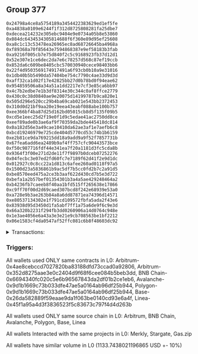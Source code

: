 ## Group 377

```0x6576cc622406526a56e9d8f5527903e1bbc32b0c
0x24798a4ce8a5754189a3454422383629ed1ef5fe
0xa4838a0109e6244f1f312d8725808281fa25dbe7
0xdecea214232e305ebc9404e9e0734a05b8e53860
0x084dc6434534305814688f6f360e89d95ef25608
0xa8c1c13c53478ea26965ec8ad68726645ba4968a
0xf89368a70f85643e7594868387e9ef58183b3fab
0xa9216f005cb7e75d840f2c5c9168923fb37d12d1
0x52e307e1ce6dec2da7e6c78257d568c87ef19ccb
0x852da6c609be8405cbc570030940cece98403bb6
0x22f4d9503569174917491a6f93cb0b10a9e31016
0x1db40b5b5490da57404be754c7790c4ae33d9d3d
0xaff32ca1d02f17e42825bb27d0b78bd0f94eae62
0x954859506a8a34a51a1dd2217e7cf3e85ca6bb97
0x4c7b2edbe7e1b3df8314e30c344c0af8ffce2779
0x430c0c38d0840ae9e20075d14199787b9ca820e1
0x505d296e520cc29b4ba69cab021e543bb2372453
0x310d0d21bf9aa20e19eea43eabf088abe100b757
0xee366bf4ba87d25d162bd05015cb8d5f135f09b5
0xcd5e1eec25d2f19e0f1d9c5edae41ac2750dd8ce
0xeef89ade0b3ae6af9f70359da2bde445418dc814
0x0a182d56e3a49cae10410da62ae3af1e7aefb6c8
0xbcd19246979e725cde404d5770cd53c74b1b6159
0xe2b81ce9da769215dd18a9add9a9f52f7857731b
0x67fea6add6ea2489b9af4ff757cfc90443573bce
0xf50c987716fdf44e341ea7f20a1181d3fc5cda8b
0x9364f3f00e271d2de11f7f9897b0dceb07252276
0x04fecbc3e07ed2fd60fc7e7189f62d41f2e9d1dc
0x012927c0c8cc22a1d813c6afee260ad0118f97a5
0x1500d23a5836861b9ac5df7b5cc0fd2b7c2a91d5
0xbe8570eed475a2ce3b3aaf622d430cd7b5e3d722
0xbefa1a2b57bef01354301b3a4a5ae429248464a2
0xb4236fb7caeeb8f40aa1bfd515ff265638e17866
0xc9ff70f00d2d69caed307bcd8f242e68939e53a0
0xa728e9b3ae263b84a8a6dd87871ea74396d14571
0xe80537134302e1f791cd109572fbfa5ada2f43e6
0x83938d95d3450d1fa5abf7ff1a75a6de9f6c9e3d
0x66a320b2231f294fb3dd0260906a14d0764c948e
0x1e3ae4056e6a43a3e3e21e9cb708563be1bf2212
0x06e1583cf4da0547af52ffc081c6b8f48603dc92
```
<details>
<summary>Transactions:</summary>

Hashes: 

Wallet: 0x6576cc622406526a56e9d8f5527903e1bbc32b0c

       Hash: 0x113a8ff50ad45b2884edbb2da3b1ef71c35d7f22aad2b770ec0c49b9fd34d46c
         - source chain: Arbitrum
         - destination chain: Aptos
         - project: Merkly
         - contract: 0x4ae8cebccd7027820ba83188dfd73ccad0a92806
       Hash: 0x6f2fd6f43700d70c971afee42d2970c47d656f3bda06ffff80b82018613cfd2a
         - source chain: Arbitrum
         - destination chain: Base
         - project: Stargate
         - contract: 0x352d8275aae3e0c2404d9f68f6cee084b5beb3dd
         - value USD: 17.670814361
       Hash: 0x5135a941b0bbea86586c1e5a4d0ce42b7c224f050a79381d59defa7ccb23ff47
         - source chain: Arbitrum
         - destination chain: BNB Chain
         - project: Stargate
         - contract: 0x352d8275aae3e0c2404d9f68f6cee084b5beb3dd
         - value USD: 272.069077399
       Hash: 0xd5a34893bf41be10a0a60613c782fdff5d031d41be3a3564ab728e42eb0137f4
         - source chain: BNB Chain
         - destination chain: Avalanche
         - project: Stargate
         - contract: 0x6694340fc020c5e6b96567843da2df01b2ce1eb6
         - value USD: 269.377545467
       Hash: 0xa0b428e6dfdd628232c20ec4e83ccd55ab3e1eb4796284310f01abfc63fcefc6
         - source chain: Avalanche
         - destination chain: Polygon
         - project: Stargate
         - contract: 0x9d1b1669c73b033dfe47ae5a0164ab96df25b944
         - value USD: 264.996227408
       Hash: 0x83e68e7ec0217cc2772165a698e894b29a3e686abc109b609535730e256af7b7
         - source chain: Polygon
         - destination chain: Base
         - project: Stargate
         - contract: 0x9d1b1669c73b033dfe47ae5a0164ab96df25b944
         - value USD: 261.061685501
       Hash: 0xbaa3dcd7f917a0b34a5fa0d993c1bcd257064990644342c9448e4c37ab0b1389
         - source chain: Base
         - destination chain: Linea
         - project: Gas.zip
         - contract: 0x26da582889f59eaae9da1f063be0140cd93e6a4f
         - value USD: 0.0001732306866
       Hash: 0x36f492839739f5928881b64b6aa8673ad808c1cb159fc9c0132693da7319abc5
         - source chain: Linea
         - destination chain: Base
         - project: Stargate
         - contract: 0x45f1a95a4d3f3836523f5c83673c797f4d4d263b
         - value USD: 48.568278753
Wallet: 0x24798a4ce8a5754189a3454422383629ed1ef5fe

       Hash:0x48b17014a66f0fdbd0c34512e5543f8818edff910a14ab30431d783eab7519ba
         - source chain: Arbitrum
         - destination chain: Aptos
         - project: Merkly
         - contract: 0x4ae8cebccd7027820ba83188dfd73ccad0a92806
       Hash:0xb354069326372d9aa818068fe3cc3d5302fd6f6344c9eaedc88dcc3d4dfc3301
         - source chain: Arbitrum
         - destination chain: Base
         - project: Stargate
         - contract: 0x352d8275aae3e0c2404d9f68f6cee084b5beb3dd
         - value USD: 20.811306959
       Hash:0x8697556d32f8b6197ffdf5936db31a07288c76619c76408a5e74c5b27476c3bb
         - source chain: Arbitrum
         - destination chain: BNB Chain
         - project: Stargate
         - contract: 0x352d8275aae3e0c2404d9f68f6cee084b5beb3dd
         - value USD: 4.490028906
       Hash:0x9eb582367c9f438194e2f6b352d22d94faa2baa173e5b83ff6dd6ea6cc5d5fed
         - source chain: Arbitrum
         - destination chain: BNB Chain
         - project: Stargate
         - contract: 0x352d8275aae3e0c2404d9f68f6cee084b5beb3dd
         - value USD: 267.907754166
       Hash:0xdb17a966de3cc88b1cbe8cc35a290846822fa1a88caccde0eabd32e18af0f70b
         - source chain: BNB Chain
         - destination chain: Avalanche
         - project: Stargate
         - contract: 0x6694340fc020c5e6b96567843da2df01b2ce1eb6
         - value USD: 269.699132867
       Hash:0x84151b16b4192c6a025be2a0214f5b61b30b7cee486219095a2a917eda7d3e45
         - source chain: Avalanche
         - destination chain: Polygon
         - project: Stargate
         - contract: 0x9d1b1669c73b033dfe47ae5a0164ab96df25b944
         - value USD: 268.243423841
       Hash:0x4af41c60fad2b2503c8cc30cafb1e920f949b57b0b4a62e83c0efe60bd266ee8
         - source chain: Polygon
         - destination chain: Base
         - project: Stargate
         - contract: 0x9d1b1669c73b033dfe47ae5a0164ab96df25b944
         - value USD: 263.282210861
       Hash:0xab1c6d2a40806f034b493d6e51f39df04860b21969bd4c2a0038497f02c17e6a
         - source chain: Base
         - destination chain: Kava
         - project: Gas.zip
         - contract: 0x26da582889f59eaae9da1f063be0140cd93e6a4f
         - value USD: 4.289464403e-08
       Hash:0xc1612bec8270ce63fc3a790f7ef33b3039b7c69607997d5b858ddac5db03b5f1
         - source chain: Linea
         - destination chain: Base
         - project: Stargate
         - contract: 0x45f1a95a4d3f3836523f5c83673c797f4d4d263b
         - value USD: 53.131671039
Wallet: 0xa4838a0109e6244f1f312d8725808281fa25dbe7

       Hash:0xc4256d429c0324121706c9fb44684041b780c5026fde8c284bdf4690cf113b35
         - source chain: Arbitrum
         - destination chain: Aptos
         - project: Merkly
         - contract: 0x4ae8cebccd7027820ba83188dfd73ccad0a92806
       Hash:0x708977be2bff6b915bfaece94e86c4351a0417a92e3b156f69d276865c89af05
         - source chain: Arbitrum
         - destination chain: Base
         - project: Stargate
         - contract: 0x352d8275aae3e0c2404d9f68f6cee084b5beb3dd
         - value USD: 22.798108723
       Hash:0x3b6429d7b4f78b99b1deff57e0cbf5381f3515f57a0717c7812eed0fcc095613
         - source chain: Arbitrum
         - destination chain: BNB Chain
         - project: Stargate
         - contract: 0x352d8275aae3e0c2404d9f68f6cee084b5beb3dd
         - value USD: 6.798880241
       Hash:0x9d24ae799e14c0d36e85221c543e70c4eb5722730b2b0e712bb5ffadea39d90b
         - source chain: Arbitrum
         - destination chain: BNB Chain
         - project: Stargate
         - contract: 0x352d8275aae3e0c2404d9f68f6cee084b5beb3dd
         - value USD: 274.29014677
       Hash:0x91d97421fb16d2ae97e8be2e122dadc3c9c67abef7e5b25945ac323a5cf2f699
         - source chain: BNB Chain
         - destination chain: Avalanche
         - project: Stargate
         - contract: 0x6694340fc020c5e6b96567843da2df01b2ce1eb6
         - value USD: 278.837533819
       Hash:0xab59b955cdd3e214964253378edd6cccf266127e78ba9e11661c911952402db0
         - source chain: Avalanche
         - destination chain: Polygon
         - project: Stargate
         - contract: 0x9d1b1669c73b033dfe47ae5a0164ab96df25b944
         - value USD: 276.527149518
       Hash:0x390943b9aaaa044d856faf5eaf82a63059c7bad39a89741bced21422ebbc526e
         - source chain: Polygon
         - destination chain: Base
         - project: Stargate
         - contract: 0x9d1b1669c73b033dfe47ae5a0164ab96df25b944
         - value USD: 271.708497401
       Hash:0x896602b018aa56741f2757ee9b34888ff02ecdfbf7a55fb21b9f83ff32d9754f
         - source chain: Base
         - destination chain: Linea
         - project: Gas.zip
         - contract: 0x26da582889f59eaae9da1f063be0140cd93e6a4f
         - value USD: 9.838965715e-05
       Hash:0x8031d4c488b2814faa22d9507bb849e75f3aaf5ac25ea7cf3fefbdb1b2fde927
         - source chain: Linea
         - destination chain: Base
         - project: Stargate
         - contract: 0x45f1a95a4d3f3836523f5c83673c797f4d4d263b
         - value USD: 46.1868601
Wallet: 0xdecea214232e305ebc9404e9e0734a05b8e53860

       Hash:0x7c1768353abb80c9ab505c8760e756a38decef778770142a38f55a898088119d
         - source chain: Arbitrum
         - destination chain: Aptos
         - project: Merkly
         - contract: 0x4ae8cebccd7027820ba83188dfd73ccad0a92806
       Hash:0x65e5ca47a2b67fef4ba4dc066c7f46c44098793e436a02bcef93869a101d61ac
         - source chain: Arbitrum
         - destination chain: Base
         - project: Stargate
         - contract: 0x352d8275aae3e0c2404d9f68f6cee084b5beb3dd
         - value USD: 24.041258227
       Hash:0x9afd5123f52f38d0c796d5160fbdf47de6435cd481c825e4f3b647f08b56f8ae
         - source chain: Arbitrum
         - destination chain: BNB Chain
         - project: Stargate
         - contract: 0x352d8275aae3e0c2404d9f68f6cee084b5beb3dd
         - value USD: 7.662619606
       Hash:0xb989b0a01c7f0326e96eb8af7b82e857b314c5241dcd0e7de2c550581dbf06ea
         - source chain: Arbitrum
         - destination chain: BNB Chain
         - project: Stargate
         - contract: 0x352d8275aae3e0c2404d9f68f6cee084b5beb3dd
         - value USD: 279.90694183
       Hash:0x40c6ebeed0f44b13e608a7b98b7450ac3972b323e0e89035c0bd4b4bae57fed7
         - source chain: BNB Chain
         - destination chain: Avalanche
         - project: Stargate
         - contract: 0x6694340fc020c5e6b96567843da2df01b2ce1eb6
         - value USD: 285.858589721
       Hash:0x79b69a8644614d17d6854f5fa633d52c126079f1fde8c7e1cf5955ec82ee3643
         - source chain: Avalanche
         - destination chain: Polygon
         - project: Stargate
         - contract: 0x9d1b1669c73b033dfe47ae5a0164ab96df25b944
         - value USD: 283.406537677
       Hash:0x1b4d73c746f7aa986d66aa5eecea57684a7ccb13097e9f90947b012da0c85331
         - source chain: Polygon
         - destination chain: Base
         - project: Stargate
         - contract: 0x9d1b1669c73b033dfe47ae5a0164ab96df25b944
         - value USD: 277.758041255
       Hash:0x5ce9f5ed88a337cf7de0dcf8b3dfd6f394d8290bdbfb0f833a2a61c74d2e9e3d
         - source chain: Base
         - destination chain: Zora
         - project: Gas.zip
         - contract: 0x26da582889f59eaae9da1f063be0140cd93e6a4f
         - value USD: 0.000128975206
       Hash:0xf2cf3db4fff10800060b1c78e116f4a79b4a3f0b93ba35db30b6bac16d290a25
         - source chain: Linea
         - destination chain: Base
         - project: Stargate
         - contract: 0x45f1a95a4d3f3836523f5c83673c797f4d4d263b
         - value USD: 57.528447292
Wallet: 0x084dc6434534305814688f6f360e89d95ef25608

       Hash:0xa7d5e3f55a9f27129380ddee28fd69ea5b39f103c958c73b1c349baddc77a186
         - source chain: Arbitrum
         - destination chain: Aptos
         - project: Merkly
         - contract: 0x4ae8cebccd7027820ba83188dfd73ccad0a92806
       Hash:0x39596b393ef581fe05ec59435baf165b6643909dd8c06a1c07833c243898a837
         - source chain: Arbitrum
         - destination chain: Base
         - project: Stargate
         - contract: 0x352d8275aae3e0c2404d9f68f6cee084b5beb3dd
         - value USD: 23.131271339
       Hash:0x6277bb91e90a2e53c20ca76246019983b769a23f35d14918e397d4cdde36be53
         - source chain: Arbitrum
         - destination chain: BNB Chain
         - project: Stargate
         - contract: 0x352d8275aae3e0c2404d9f68f6cee084b5beb3dd
         - value USD: 7.011519657
       Hash:0xce86d5d4ce54fe6f57c2af2c702c31896af0ebb526d54dd7821c9ffaf3b316a3
         - source chain: Arbitrum
         - destination chain: BNB Chain
         - project: Stargate
         - contract: 0x352d8275aae3e0c2404d9f68f6cee084b5beb3dd
         - value USD: 285.562155383
       Hash:0x82f24614abe4a4fd5bd341445a304df3758ca3a86687a2f22b0d3475ace25414
         - source chain: BNB Chain
         - destination chain: Avalanche
         - project: Stargate
         - contract: 0x6694340fc020c5e6b96567843da2df01b2ce1eb6
         - value USD: 290.896911322
       Hash:0x0da4d7ee6abc86fe8405ed4320db9bf1a6cc1c82bb97af0cb383fea651cdf262
         - source chain: Avalanche
         - destination chain: Polygon
         - project: Stargate
         - contract: 0x9d1b1669c73b033dfe47ae5a0164ab96df25b944
         - value USD: 288.736478831
       Hash:0x67d533507e2c4b3efcd70f1ebeab430424fa6741a1c5328750aed0e674d13ffe
         - source chain: Polygon
         - destination chain: Base
         - project: Stargate
         - contract: 0x9d1b1669c73b033dfe47ae5a0164ab96df25b944
         - value USD: 282.909532168
       Hash:0x107639001c3ab896715adf2da75c4801dda5de1c023cb980f3a25cba49794f5d
         - source chain: Base
         - destination chain: Scroll
         - project: Gas.zip
         - contract: 0x26da582889f59eaae9da1f063be0140cd93e6a4f
         - value USD: 0.000156845675
       Hash:0x0d0264762415b8a9376f74a9951400247e7f932939a6bc1723fe2de5e3fc5cf7
         - source chain: Linea
         - destination chain: Base
         - project: Stargate
         - contract: 0x45f1a95a4d3f3836523f5c83673c797f4d4d263b
         - value USD: 42.460360775
Wallet: 0xa8c1c13c53478ea26965ec8ad68726645ba4968a

       Hash:0xfbd556233facfbe4909d24a14c33f2a836f721d94adc6048bcd2249a5cae1581
         - source chain: Arbitrum
         - destination chain: Aptos
         - project: Merkly
         - contract: 0x4ae8cebccd7027820ba83188dfd73ccad0a92806
       Hash:0x0ffaeaa328f06866c5de61fb7a2b7083382a660ebbf40c7f1afb760fbc6094e4
         - source chain: Arbitrum
         - destination chain: Base
         - project: Stargate
         - contract: 0x352d8275aae3e0c2404d9f68f6cee084b5beb3dd
         - value USD: 20.965214037
       Hash:0x6790d18593c3c83f92095ce443e7489be57845c274b4f9612d79a18aea949c3a
         - source chain: Arbitrum
         - destination chain: BNB Chain
         - project: Stargate
         - contract: 0x352d8275aae3e0c2404d9f68f6cee084b5beb3dd
         - value USD: 5.544860386
       Hash:0xbb169ccb4bf995dcd6bf5c15af9932d90ad9e898b1a7d2eae4f1e744e2dd9b93
         - source chain: Arbitrum
         - destination chain: BNB Chain
         - project: Stargate
         - contract: 0x352d8275aae3e0c2404d9f68f6cee084b5beb3dd
         - value USD: 278.815413941
       Hash:0xcef0dbd26548610e6c0f8a1e0168028b3c9e96c432cbcfc211a4dd8ed86f809a
         - source chain: BNB Chain
         - destination chain: Avalanche
         - project: Stargate
         - contract: 0x6694340fc020c5e6b96567843da2df01b2ce1eb6
         - value USD: 281.718588445
       Hash:0x4f40e3cc3747c25992731a6c5a5f2431245032125b1736357d6c95183ecafba2
         - source chain: Avalanche
         - destination chain: Polygon
         - project: Stargate
         - contract: 0x9d1b1669c73b033dfe47ae5a0164ab96df25b944
         - value USD: 279.674722256
       Hash:0xe8b6e93347f5001db241431b6f1dbc0eaac0fe79b1f89cf922b6b732766b1c22
         - source chain: Polygon
         - destination chain: Base
         - project: Stargate
         - contract: 0x9d1b1669c73b033dfe47ae5a0164ab96df25b944
         - value USD: 274.909538535
       Hash:0x7154fd04f81ebe1869c9d352bb8d2c5ee388f140b47a74d1660d4eaca10e24f0
         - source chain: Base
         - destination chain: Kava
         - project: Gas.zip
         - contract: 0x26da582889f59eaae9da1f063be0140cd93e6a4f
         - value USD: 3.928226156e-08
       Hash:0xf3a7ec7ce5aeda399fad3ffe35d393ce1dc5b72555ad147ffbe669ea3c4a669b
         - source chain: Linea
         - destination chain: Base
         - project: Stargate
         - contract: 0x45f1a95a4d3f3836523f5c83673c797f4d4d263b
         - value USD: 53.863866689
Wallet: 0xf89368a70f85643e7594868387e9ef58183b3fab

       Hash:0x803f1899283eb389a74e08a38dac8493d6ea4fb1e7c4960ef8f0677b2ed5c6bf
         - source chain: Arbitrum
         - destination chain: Aptos
         - project: Merkly
         - contract: 0x4ae8cebccd7027820ba83188dfd73ccad0a92806
       Hash:0xe592f058ceb64fff104d9dc53cd22b68843e7f4598441ec8fa6a826f7ed1c97f
         - source chain: Arbitrum
         - destination chain: Base
         - project: Stargate
         - contract: 0x352d8275aae3e0c2404d9f68f6cee084b5beb3dd
         - value USD: 21.971513897
       Hash:0x82cba8b420e2cb8071393118c079ad4cc7f408e50a31055f70d18686902fabba
         - source chain: Arbitrum
         - destination chain: BNB Chain
         - project: Stargate
         - contract: 0x352d8275aae3e0c2404d9f68f6cee084b5beb3dd
         - value USD: 5.798974351
       Hash:0x6baf159ef57e410e0c9ae932da956b80fab5e2873d0fa44a532a7471ce36bce7
         - source chain: Arbitrum
         - destination chain: BNB Chain
         - project: Stargate
         - contract: 0x352d8275aae3e0c2404d9f68f6cee084b5beb3dd
         - value USD: 267.107997075
       Hash:0xd46f237d8b4e73fc01d457e246917f025846b8e6700f47fab2bce98147e62475
         - source chain: BNB Chain
         - destination chain: Avalanche
         - project: Stargate
         - contract: 0x6694340fc020c5e6b96567843da2df01b2ce1eb6
         - value USD: 270.741801922
       Hash:0xc9b883e823e640f32629c905ad1d0b9fd6fb0760abca5949bce546b17b64cee1
         - source chain: Avalanche
         - destination chain: Polygon
         - project: Stargate
         - contract: 0x9d1b1669c73b033dfe47ae5a0164ab96df25b944
         - value USD: 267.719038148
       Hash:0xbd2a9cc1eac770564b3074d694688d55095f1dfd78bf5c755af2874e6f14c459
         - source chain: Polygon
         - destination chain: Base
         - project: Stargate
         - contract: 0x9d1b1669c73b033dfe47ae5a0164ab96df25b944
         - value USD: 263.2991227
       Hash:0xfb97a4be31f03d393a39c95c7b408df29fdb666348c0d9d43582fef55e1ded19
         - source chain: Base
         - destination chain: Kava
         - project: Gas.zip
         - contract: 0x26da582889f59eaae9da1f063be0140cd93e6a4f
         - value USD: 3.677061068e-08
       Hash:0x63186c0e69816ff817b41e0637dbf911cae10b02c0542cc9dba2a8b5fc6ce173
         - source chain: Linea
         - destination chain: Base
         - project: Stargate
         - contract: 0x45f1a95a4d3f3836523f5c83673c797f4d4d263b
         - value USD: 47.350693613
Wallet: 0xa9216f005cb7e75d840f2c5c9168923fb37d12d1

       Hash:0xc77d4fdc6a3a2e337de03a68034b7a260e638f61bea68a7ed4ef21697cb2ff50
         - source chain: Arbitrum
         - destination chain: Aptos
         - project: Merkly
         - contract: 0x4ae8cebccd7027820ba83188dfd73ccad0a92806
       Hash:0x5877179a7e3404cc6a995a5510d009361af9ad711b0cbf1c4f20b8e8eb41ba0b
         - source chain: Arbitrum
         - destination chain: Base
         - project: Stargate
         - contract: 0x352d8275aae3e0c2404d9f68f6cee084b5beb3dd
         - value USD: 21.037014836
       Hash:0xba5014c39066383c87c6a7cffa32a40d4a058e4e7a204047ac9f9104b72d652e
         - source chain: Arbitrum
         - destination chain: BNB Chain
         - project: Stargate
         - contract: 0x352d8275aae3e0c2404d9f68f6cee084b5beb3dd
         - value USD: 5.050514045
       Hash:0xec76170304662640760ccbb6969a8e5c1872989c14385253fcdff7ace8eea607
         - source chain: Arbitrum
         - destination chain: BNB Chain
         - project: Stargate
         - contract: 0x352d8275aae3e0c2404d9f68f6cee084b5beb3dd
         - value USD: 284.042543428
       Hash:0x71fd598bbb1b93c63ecfa6c7d19df3a128672beb2a28495f27ba8558694f6d25
         - source chain: BNB Chain
         - destination chain: Avalanche
         - project: Stargate
         - contract: 0x6694340fc020c5e6b96567843da2df01b2ce1eb6
         - value USD: 286.562981407
       Hash:0x7ee3e0c30f5ca530d36d4d9f293298985cbbdf9d347e554f9f26d2dca4a285d6
         - source chain: Avalanche
         - destination chain: Polygon
         - project: Stargate
         - contract: 0x9d1b1669c73b033dfe47ae5a0164ab96df25b944
         - value USD: 282.043528344
       Hash:0x0158ae5a217274c26abb21fc4c79a334cf5de1ec80d7cbb140e696c6b8ad7eb7
         - source chain: Polygon
         - destination chain: Base
         - project: Stargate
         - contract: 0x9d1b1669c73b033dfe47ae5a0164ab96df25b944
         - value USD: 278.017823976
       Hash:0x67e1407645301725c17b03c9a5242ba73616ab3512c5810dd7f078d0de19f0c3
         - source chain: Base
         - destination chain: Scroll
         - project: Gas.zip
         - contract: 0x26da582889f59eaae9da1f063be0140cd93e6a4f
         - value USD: 0.0001093238958
       Hash:0xfa223480455c1392aec913f9d03033ac7682c71b2f45d79d1a145568d742a394
         - source chain: Linea
         - destination chain: Base
         - project: Stargate
         - contract: 0x45f1a95a4d3f3836523f5c83673c797f4d4d263b
         - value USD: 47.146741774
Wallet: 0x52e307e1ce6dec2da7e6c78257d568c87ef19ccb

       Hash:0xfa8d0452cc575be7b0b2252df73ee343e1a0b667381d3d83879ddcf68ec61a69
         - source chain: Arbitrum
         - destination chain: Aptos
         - project: Merkly
         - contract: 0x4ae8cebccd7027820ba83188dfd73ccad0a92806
       Hash:0x82e6977c38ad8cde14559641bf64b98f32777b2617806cb8b795028fcad55939
         - source chain: Arbitrum
         - destination chain: Base
         - project: Stargate
         - contract: 0x352d8275aae3e0c2404d9f68f6cee084b5beb3dd
         - value USD: 21.696845722
       Hash:0x4efc6e393376ec1a8651a985089b595069e2aa1e69399c5aac457527bfc205e9
         - source chain: Arbitrum
         - destination chain: BNB Chain
         - project: Stargate
         - contract: 0x352d8275aae3e0c2404d9f68f6cee084b5beb3dd
         - value USD: 5.593924551
       Hash:0x607e603fa005a27d977e999010fa533b5e1a82c6e3a18d797f813b4e5276b7bc
         - source chain: Arbitrum
         - destination chain: BNB Chain
         - project: Stargate
         - contract: 0x352d8275aae3e0c2404d9f68f6cee084b5beb3dd
         - value USD: 271.699166938
       Hash:0x248b78e02c588ffa2915112959af7e2714a664431814624d64036f27cb11af53
         - source chain: BNB Chain
         - destination chain: Avalanche
         - project: Stargate
         - contract: 0x6694340fc020c5e6b96567843da2df01b2ce1eb6
         - value USD: 274.642152646
       Hash:0xd7a774d73e1aa8d446a5270271e6f354bcb09a0b0bc44c1028556118475381a5
         - source chain: Avalanche
         - destination chain: Polygon
         - project: Stargate
         - contract: 0x9d1b1669c73b033dfe47ae5a0164ab96df25b944
         - value USD: 269.329932611
       Hash:0x3d45016c984a5be4e79ac01f744ff91f374811fa969a9567921923fd6eafa014
         - source chain: Polygon
         - destination chain: Base
         - project: Stargate
         - contract: 0x9d1b1669c73b033dfe47ae5a0164ab96df25b944
         - value USD: 266.160390523
       Hash:0x9448422bb933c5a37437b84a0e8f54e6396a31be876c0e8273814f71f355e2b4
         - source chain: Base
         - destination chain: Zora
         - project: Gas.zip
         - contract: 0x26da582889f59eaae9da1f063be0140cd93e6a4f
         - value USD: 0.0001225308094
       Hash:0xa38f4efdb2354e80b3dd1be161fd123f74a818b6a87c641a85c9da001e590084
         - source chain: Linea
         - destination chain: Base
         - project: Stargate
         - contract: 0x45f1a95a4d3f3836523f5c83673c797f4d4d263b
         - value USD: 55.073235152
Wallet: 0x852da6c609be8405cbc570030940cece98403bb6

       Hash:0xcd8029a5fb9d2314252257bd4b2395d706cd181dbdee71dd8aca71584b761c31
         - source chain: Arbitrum
         - destination chain: Aptos
         - project: Merkly
         - contract: 0x4ae8cebccd7027820ba83188dfd73ccad0a92806
       Hash:0x286629704722a03396a83386427e5d082870f9db777b4d6d1053069ce5269fea
         - source chain: Arbitrum
         - destination chain: Base
         - project: Stargate
         - contract: 0x352d8275aae3e0c2404d9f68f6cee084b5beb3dd
         - value USD: 24.047717644
       Hash:0x9650d5ac9387a28d6e73a23801080f7739a552c36f7d8e63f23a1f9a2bb48a3b
         - source chain: Arbitrum
         - destination chain: BNB Chain
         - project: Stargate
         - contract: 0x352d8275aae3e0c2404d9f68f6cee084b5beb3dd
         - value USD: 7.876999227
       Hash:0x9c3f8f4618176f76ef813ae4ee6c7b070145dac6d3cd3cc7038b7fdd35433ffb
         - source chain: Arbitrum
         - destination chain: BNB Chain
         - project: Stargate
         - contract: 0x352d8275aae3e0c2404d9f68f6cee084b5beb3dd
         - value USD: 278.614604634
       Hash:0x3064e1f532e0b562b3f3f921a3b57585307fc59283bc54c6cb84977a93e22f1b
         - source chain: BNB Chain
         - destination chain: Avalanche
         - project: Stargate
         - contract: 0x6694340fc020c5e6b96567843da2df01b2ce1eb6
         - value USD: 277.111845039
       Hash:0x4f0f167264c0ecee7de067b30acd9e617017866d68c75e191b48b3c56a93a1a7
         - source chain: Avalanche
         - destination chain: Polygon
         - project: Stargate
         - contract: 0x9d1b1669c73b033dfe47ae5a0164ab96df25b944
         - value USD: 271.421848266
       Hash:0x3589844021d338afde23f0c094a3417d7867a463f98686dcd1110def1e781ad4
         - source chain: Polygon
         - destination chain: Base
         - project: Stargate
         - contract: 0x9d1b1669c73b033dfe47ae5a0164ab96df25b944
         - value USD: 268.644494446
       Hash:0x376968192bc43828f7a3b5722e7d086dbbad8d5b9bcd0fdc9d5fcb51f40478e3
         - source chain: Base
         - destination chain: Zora
         - project: Gas.zip
         - contract: 0x26da582889f59eaae9da1f063be0140cd93e6a4f
         - value USD: 5.833053499e-05
       Hash:0x6251cdebecd1ce97b1a6feb16e66a1448fea90992bff8d1d4717e183a95725f6
         - source chain: Linea
         - destination chain: Base
         - project: Stargate
         - contract: 0x45f1a95a4d3f3836523f5c83673c797f4d4d263b
         - value USD: 46.001045253
Wallet: 0x22f4d9503569174917491a6f93cb0b10a9e31016

       Hash:0xf9b8f9d203aaae679dbc3bbd31c2d6596288b772fb5488c8646288cf945f172c
         - source chain: Arbitrum
         - destination chain: Aptos
         - project: Merkly
         - contract: 0x4ae8cebccd7027820ba83188dfd73ccad0a92806
       Hash:0x9d8d589318a60cf8eff20f0147486883dcd02c2d7696a7f17aab93b8e2f482fd
         - source chain: Arbitrum
         - destination chain: Base
         - project: Stargate
         - contract: 0x352d8275aae3e0c2404d9f68f6cee084b5beb3dd
         - value USD: 23.738269058
       Hash:0xacf3e0991a78b85fbf4a3f64c3329ad0d8abeddd17f867a4c2ac0426022087b7
         - source chain: Arbitrum
         - destination chain: BNB Chain
         - project: Stargate
         - contract: 0x352d8275aae3e0c2404d9f68f6cee084b5beb3dd
         - value USD: 6.908606264
       Hash:0x5fdd611593e2b627febf3ce66c75b7e617c20c3266290c222471c892a5da751b
         - source chain: Arbitrum
         - destination chain: BNB Chain
         - project: Stargate
         - contract: 0x352d8275aae3e0c2404d9f68f6cee084b5beb3dd
         - value USD: 276.722232923
       Hash:0xb7b36093610ec3898dad8a0650fb38680eb413e8622e6288c99e21733e9ba6de
         - source chain: BNB Chain
         - destination chain: Avalanche
         - project: Stargate
         - contract: 0x6694340fc020c5e6b96567843da2df01b2ce1eb6
         - value USD: 281.129468544
       Hash:0x704dacfb792c6e1ab66323c4f99a332d714d37c6321bbd30fe35ace73f180b40
         - source chain: Avalanche
         - destination chain: Polygon
         - project: Stargate
         - contract: 0x9d1b1669c73b033dfe47ae5a0164ab96df25b944
         - value USD: 275.33734428
       Hash:0xe59d4052e5a76a8f93eb81a878d5b90c318e7e48b7103384b363483678bafad2
         - source chain: Polygon
         - destination chain: Base
         - project: Stargate
         - contract: 0x9d1b1669c73b033dfe47ae5a0164ab96df25b944
         - value USD: 272.168227105
       Hash:0xdde6121ab81f2a550b5d6c925b405921b10987a60b6d858b586c22b355ccc801
         - source chain: Base
         - destination chain: Base
         - project: Gas.zip
         - contract: 0x26da582889f59eaae9da1f063be0140cd93e6a4f
         - value USD: 5.979796984e-05
       Hash:0x9acb1c911ac7678ce4b4579e68b6f1131d524c0ee41b3384e4bb4928f0979e65
         - source chain: Linea
         - destination chain: Base
         - project: Stargate
         - contract: 0x45f1a95a4d3f3836523f5c83673c797f4d4d263b
         - value USD: 55.847994866
Wallet: 0x1db40b5b5490da57404be754c7790c4ae33d9d3d

       Hash:0x9bd6f64d190dc8f7a09bc1929597b41bf622642255b3eec56255f5a09b9458a1
         - source chain: Arbitrum
         - destination chain: Aptos
         - project: Merkly
         - contract: 0x4ae8cebccd7027820ba83188dfd73ccad0a92806
       Hash:0xf9ac0e385724e5d8885cfc39f4f118170f08cf39ae5ec1e173a04fa554b23027
         - source chain: Arbitrum
         - destination chain: Base
         - project: Stargate
         - contract: 0x352d8275aae3e0c2404d9f68f6cee084b5beb3dd
         - value USD: 23.615195089
       Hash:0xd1663439bb82bb335cca77e50acd693d5a3e64277c1d61e2a2b2d1d3e6b56562
         - source chain: Arbitrum
         - destination chain: BNB Chain
         - project: Stargate
         - contract: 0x352d8275aae3e0c2404d9f68f6cee084b5beb3dd
         - value USD: 7.490497526
       Hash:0x4a671316fbe8f534801912753dc29d955e0573eccfeaebbcb6a0f1b2c34b87dc
         - source chain: Arbitrum
         - destination chain: BNB Chain
         - project: Stargate
         - contract: 0x352d8275aae3e0c2404d9f68f6cee084b5beb3dd
         - value USD: 280.696730388
       Hash:0xa7e50da1b424fa2ca5dcc7c4179f33790fc3013116f5af13f9a45c7a2a5c6ec7
         - source chain: BNB Chain
         - destination chain: Avalanche
         - project: Stargate
         - contract: 0x6694340fc020c5e6b96567843da2df01b2ce1eb6
         - value USD: 285.68229905
       Hash:0x611fff9159a534ae9a6e8532ee7e6ae559030ce33583b1a1719dab3da0391e9e
         - source chain: Avalanche
         - destination chain: Polygon
         - project: Stargate
         - contract: 0x9d1b1669c73b033dfe47ae5a0164ab96df25b944
         - value USD: 280.146335592
       Hash:0x5fbf84f341c5282d5d8edc524b8964482a67ce205265c7c684b4e315504c25c4
         - source chain: Polygon
         - destination chain: Base
         - project: Stargate
         - contract: 0x9d1b1669c73b033dfe47ae5a0164ab96df25b944
         - value USD: 276.031376183
       Hash:0xc20c66ab4da3c2063b69bb286a555c8030315b70b234ea7de1793f75fa6521e2
         - source chain: Base
         - destination chain: Zora
         - project: Gas.zip
         - contract: 0x26da582889f59eaae9da1f063be0140cd93e6a4f
         - value USD: 0.0001613691183
       Hash:0xe2af24b80607e1f1344b9edca9d2439ba527dd5fbf90fb16edc8f91fb60029c9
         - source chain: Linea
         - destination chain: Base
         - project: Stargate
         - contract: 0x45f1a95a4d3f3836523f5c83673c797f4d4d263b
         - value USD: 48.897359018
Wallet: 0xaff32ca1d02f17e42825bb27d0b78bd0f94eae62

       Hash:0xda91385f418e44befff17041a4bd11aa49be10a527411835a7a39c6f1e923c4f
         - source chain: Arbitrum
         - destination chain: Aptos
         - project: Merkly
         - contract: 0x4ae8cebccd7027820ba83188dfd73ccad0a92806
       Hash:0x8db3b02c6eea2d5230ae2680fd429e63ffafff8f16e7c9f109ef2fb330a9d79d
         - source chain: Arbitrum
         - destination chain: Base
         - project: Stargate
         - contract: 0x352d8275aae3e0c2404d9f68f6cee084b5beb3dd
         - value USD: 21.381820966
       Hash:0x9f58f658486f617ad66628f9a5b0d37c682cde944bbde30de5aff530aea6d798
         - source chain: Arbitrum
         - destination chain: BNB Chain
         - project: Stargate
         - contract: 0x352d8275aae3e0c2404d9f68f6cee084b5beb3dd
         - value USD: 5.061553032
       Hash:0x40c9f00dd44d3c07b5db6ac5c704c43312ad68b9d23bc406425b3771881adbca
         - source chain: Arbitrum
         - destination chain: BNB Chain
         - project: Stargate
         - contract: 0x352d8275aae3e0c2404d9f68f6cee084b5beb3dd
         - value USD: 274.28145992
       Hash:0xedefe1f1f81a9d60f7ebcb9506d98b0f50192acaee2598f9d828e0d9fb67b5db
         - source chain: BNB Chain
         - destination chain: Avalanche
         - project: Stargate
         - contract: 0x6694340fc020c5e6b96567843da2df01b2ce1eb6
         - value USD: 276.131417868
       Hash:0x9512e88a93c8e7fcbaf950a8ff955c2a1836bf8309ba4d4b38b034ec5171a953
         - source chain: Avalanche
         - destination chain: Polygon
         - project: Stargate
         - contract: 0x9d1b1669c73b033dfe47ae5a0164ab96df25b944
         - value USD: 271.347453136
       Hash:0xf826ac4f12e8cd7975f0f9da512d1e9b8ca7fc87ecc9af7193ece19ad134950e
         - source chain: Polygon
         - destination chain: Base
         - project: Stargate
         - contract: 0x9d1b1669c73b033dfe47ae5a0164ab96df25b944
         - value USD: 268.024162754
       Hash:0x4dee7f23e457fafc0d2fabdf5195673a3f9713fa093fda52ffa1672a673d71b4
         - source chain: Base
         - destination chain: Metis
         - project: Gas.zip
         - contract: 0x26da582889f59eaae9da1f063be0140cd93e6a4f
         - value USD: 1.640915839e-06
       Hash:0x1f75d40021b2be168e775793707ae20b3e32994d9459fc134fa318d1b0ff8255
         - source chain: Linea
         - destination chain: Base
         - project: Stargate
         - contract: 0x45f1a95a4d3f3836523f5c83673c797f4d4d263b
         - value USD: 56.654439624
Wallet: 0x954859506a8a34a51a1dd2217e7cf3e85ca6bb97

       Hash:0x3fba1de10eea6416d7aa13af46eb7fd20e4916b48195d77610b3479474a5bebe
         - source chain: Arbitrum
         - destination chain: Aptos
         - project: Merkly
         - contract: 0x4ae8cebccd7027820ba83188dfd73ccad0a92806
       Hash:0x6ac0bb4c5659794bfeefae318e2d690a2f29e329251c8a5a8b65940ee1d597be
         - source chain: Arbitrum
         - destination chain: Base
         - project: Stargate
         - contract: 0x352d8275aae3e0c2404d9f68f6cee084b5beb3dd
         - value USD: 20.655922137
       Hash:0x3ca0e544ca65f653dd7c32eb33941abcd1fbf0453efbca537b42051aaae5c51b
         - source chain: Arbitrum
         - destination chain: BNB Chain
         - project: Stargate
         - contract: 0x352d8275aae3e0c2404d9f68f6cee084b5beb3dd
         - value USD: 4.103832592
       Hash:0x081389556c292f6bb4962574f597c06f3b7f750c54ad130b26f3f109f586e639
         - source chain: Arbitrum
         - destination chain: BNB Chain
         - project: Stargate
         - contract: 0x352d8275aae3e0c2404d9f68f6cee084b5beb3dd
         - value USD: 275.968608416
       Hash:0x3001082c3f220fd8f6fc7194342b727cd26a1aa69b14c2bf5ed8a22236e9e8f5
         - source chain: BNB Chain
         - destination chain: Avalanche
         - project: Stargate
         - contract: 0x6694340fc020c5e6b96567843da2df01b2ce1eb6
         - value USD: 276.532013121
       Hash:0xc50283220ee82f78b3bc0acaf7e193aeb12abad0b85649ba7a581340accd2e79
         - source chain: Avalanche
         - destination chain: Polygon
         - project: Stargate
         - contract: 0x9d1b1669c73b033dfe47ae5a0164ab96df25b944
         - value USD: 271.136920519
       Hash:0xb72a113c0a41331acfeb6e1eff580ab3bb7c41dc7ff4591d57c5bdb30a6f77cf
         - source chain: Polygon
         - destination chain: Base
         - project: Stargate
         - contract: 0x9d1b1669c73b033dfe47ae5a0164ab96df25b944
         - value USD: 268.486496663
       Hash:0x38d3589460e7db62c7924b7b1403c8db6a1336f7f744ab4c0dc4300255b72437
         - source chain: Base
         - destination chain: Linea
         - project: Gas.zip
         - contract: 0x26da582889f59eaae9da1f063be0140cd93e6a4f
         - value USD: 0.0001393141135
       Hash:0x132ac6103941b7af12beecc30a6555ceb3517375401c3dda31b584317deed709
         - source chain: Linea
         - destination chain: Base
         - project: Stargate
         - contract: 0x45f1a95a4d3f3836523f5c83673c797f4d4d263b
         - value USD: 54.026856644
Wallet: 0x4c7b2edbe7e1b3df8314e30c344c0af8ffce2779

       Hash:0xbed7d3d930c23ff7d25835396cacb7e289991e180b98c603048c9f400240738d
         - source chain: Arbitrum
         - destination chain: Aptos
         - project: Merkly
         - contract: 0x4ae8cebccd7027820ba83188dfd73ccad0a92806
       Hash:0x09e1b86100c58e390324e2f39112c62f86deeb74f38dbbcbb3bad2202636632d
         - source chain: Arbitrum
         - destination chain: Base
         - project: Stargate
         - contract: 0x352d8275aae3e0c2404d9f68f6cee084b5beb3dd
         - value USD: 22.038040427
       Hash:0x253b8f07c4110084deae23376cfcf79a05bf668b1135e5aac54f197d514b56d8
         - source chain: Arbitrum
         - destination chain: BNB Chain
         - project: Stargate
         - contract: 0x352d8275aae3e0c2404d9f68f6cee084b5beb3dd
         - value USD: 6.141685569
       Hash:0x18629d7cdb1e142452f1c2ae507704e847d599b606b4319cef4d6091445f5452
         - source chain: Arbitrum
         - destination chain: BNB Chain
         - project: Stargate
         - contract: 0x352d8275aae3e0c2404d9f68f6cee084b5beb3dd
         - value USD: 273.917065094
       Hash:0xe9d7159f22928edc82093e6e5fe33cfeff43021f655ef03519230c62454bf40b
         - source chain: BNB Chain
         - destination chain: Avalanche
         - project: Stargate
         - contract: 0x6694340fc020c5e6b96567843da2df01b2ce1eb6
         - value USD: 271.651974224
       Hash:0xa349a0a83103c423cbe78817d46cc458228e953b1625caff00637abfcd2e8227
         - source chain: Avalanche
         - destination chain: Polygon
         - project: Stargate
         - contract: 0x9d1b1669c73b033dfe47ae5a0164ab96df25b944
         - value USD: 266.869921015
       Hash:0x49f4723fe790cd245e1ae3f5c11d736a99fb3ad975a5463b0feef180512e1178
         - source chain: Polygon
         - destination chain: Base
         - project: Stargate
         - contract: 0x9d1b1669c73b033dfe47ae5a0164ab96df25b944
         - value USD: 263.363513049
       Hash:0xf209ae19f866905cd3b39641cce8c202d6a5d5c43e89f7977c4990d4c45b5cc8
         - source chain: Base
         - destination chain: Arbitrum
         - project: Gas.zip
         - contract: 0x26da582889f59eaae9da1f063be0140cd93e6a4f
         - value USD: 8.491176838e-05
       Hash:0x8ca6c84e4c1cc53941b2334d2b2d37afee15ee4cbeb3cb62e67c0798a23c4747
         - source chain: Linea
         - destination chain: Base
         - project: Stargate
         - contract: 0x45f1a95a4d3f3836523f5c83673c797f4d4d263b
         - value USD: 54.363406028
Wallet: 0x430c0c38d0840ae9e20075d14199787b9ca820e1

       Hash:0x4c51e48434531819621d8efa43166f9c55764ce0f4d5c4b2dd1be46ffe9541ce
         - source chain: Arbitrum
         - destination chain: Aptos
         - project: Merkly
         - contract: 0x4ae8cebccd7027820ba83188dfd73ccad0a92806
       Hash:0xcbe2b8463708d459144df96d00fb7383c391eb89f8baca808bb9f500bcb7bef2
         - source chain: Arbitrum
         - destination chain: Base
         - project: Stargate
         - contract: 0x352d8275aae3e0c2404d9f68f6cee084b5beb3dd
         - value USD: 20.512599508
       Hash:0x4f65cb19b5c8451bddfbcdbeb3d7466beeeb4dde1703a0c97898488cf9c3c743
         - source chain: Arbitrum
         - destination chain: BNB Chain
         - project: Stargate
         - contract: 0x352d8275aae3e0c2404d9f68f6cee084b5beb3dd
         - value USD: 3.580676749
       Hash:0xa88e9c0b240c5f4722e86b5763365c7f72633ba74a3964898820d972ec024ec9
         - source chain: Arbitrum
         - destination chain: BNB Chain
         - project: Stargate
         - contract: 0x352d8275aae3e0c2404d9f68f6cee084b5beb3dd
         - value USD: 268.956462651
       Hash:0x83b19939a1063573f6f5f8cd278df66702fda3d66af7aa390cff7623cd8af19a
         - source chain: BNB Chain
         - destination chain: Avalanche
         - project: Stargate
         - contract: 0x6694340fc020c5e6b96567843da2df01b2ce1eb6
         - value USD: 266.352004112
       Hash:0xe3b85ce48b6c358436bef33e5c382b6507f7b8ba47c62f9968d95bcc110c95c8
         - source chain: Avalanche
         - destination chain: Polygon
         - project: Stargate
         - contract: 0x9d1b1669c73b033dfe47ae5a0164ab96df25b944
         - value USD: 263.425263595
       Hash:0x69f42b9b079833889d79248dce4484a52249a4deb7520cbba13f03f181642edb
         - source chain: Polygon
         - destination chain: Base
         - project: Stargate
         - contract: 0x9d1b1669c73b033dfe47ae5a0164ab96df25b944
         - value USD: 260.135940012
       Hash:0x31e5f7821662b452f9a8c13a53e96ffe1d4016ca65b767be15c653dee6a083e5
         - source chain: Base
         - destination chain: Linea
         - project: Gas.zip
         - contract: 0x26da582889f59eaae9da1f063be0140cd93e6a4f
         - value USD: 5.112328118e-05
       Hash:0x76f68d5801473837715946d0bf4e288bfcee8db1736e37a63fa71677b135dd0c
         - source chain: Linea
         - destination chain: Base
         - project: Stargate
         - contract: 0x45f1a95a4d3f3836523f5c83673c797f4d4d263b
         - value USD: 49.659095047
Wallet: 0x505d296e520cc29b4ba69cab021e543bb2372453

       Hash:0x1a275473b3d21f05c94e6259d4319810b0252131d4d5e44e52638da407b84f83
         - source chain: Arbitrum
         - destination chain: Aptos
         - project: Merkly
         - contract: 0x4ae8cebccd7027820ba83188dfd73ccad0a92806
       Hash:0xf661ab334d373a05933557d1ce138019af5c381ae13f1dde92563dd06818229c
         - source chain: Arbitrum
         - destination chain: Base
         - project: Stargate
         - contract: 0x352d8275aae3e0c2404d9f68f6cee084b5beb3dd
         - value USD: 23.768463581
       Hash:0xe0e4f9f89752a66b89c6c9bbba564417227c9db0094fe4b0111e16fc5b052284
         - source chain: Arbitrum
         - destination chain: BNB Chain
         - project: Stargate
         - contract: 0x352d8275aae3e0c2404d9f68f6cee084b5beb3dd
         - value USD: 7.286964648
       Hash:0xf40bc0900fd23e5a7b99e1cb7f8af545c030a0831099135688614d4a6ff8e061
         - source chain: Arbitrum
         - destination chain: BNB Chain
         - project: Stargate
         - contract: 0x352d8275aae3e0c2404d9f68f6cee084b5beb3dd
         - value USD: 280.517165823
       Hash:0x83183fcf88bfa7070061eb8a25cbac389b02d8822cc97f2ff72493d12bc17752
         - source chain: BNB Chain
         - destination chain: Avalanche
         - project: Stargate
         - contract: 0x6694340fc020c5e6b96567843da2df01b2ce1eb6
         - value USD: 276.664088874
       Hash:0x0c5c1c1790d0753c498eb5fa949d6a8456c7916b73db690d6df03301409c56e7
         - source chain: Avalanche
         - destination chain: Polygon
         - project: Stargate
         - contract: 0x9d1b1669c73b033dfe47ae5a0164ab96df25b944
         - value USD: 273.856037494
       Hash:0x0dc1fe5724b61e6f6961ce891a42245890516536b7b6e370f87bcf33c61c48b7
         - source chain: Polygon
         - destination chain: Base
         - project: Stargate
         - contract: 0x9d1b1669c73b033dfe47ae5a0164ab96df25b944
         - value USD: 270.165122394
       Hash:0x4ca7fe94dce64f67b42a9b69f6a94561d37b231ce0ac82d94c214777e5759103
         - source chain: Base
         - destination chain: Linea
         - project: Gas.zip
         - contract: 0x26da582889f59eaae9da1f063be0140cd93e6a4f
         - value USD: 0.0001118091905
       Hash:0x75190db644089de2453459961590f50556f931d6622b8b0be500e7ca481a3079
         - source chain: Linea
         - destination chain: Base
         - project: Stargate
         - contract: 0x45f1a95a4d3f3836523f5c83673c797f4d4d263b
         - value USD: 54.451216582
Wallet: 0x310d0d21bf9aa20e19eea43eabf088abe100b757

       Hash:0x9654a3914cf5efb736f119aac0456337043a23ed0d8a6292e5ed2176027ac57d
         - source chain: Arbitrum
         - destination chain: Aptos
         - project: Merkly
         - contract: 0x4ae8cebccd7027820ba83188dfd73ccad0a92806
       Hash:0xdfc3342c97e6a7d39c92f682c18474db3bd517c8dfeb8d876477bbe8c36e6c8b
         - source chain: Arbitrum
         - destination chain: Base
         - project: Stargate
         - contract: 0x352d8275aae3e0c2404d9f68f6cee084b5beb3dd
         - value USD: 21.591115959
       Hash:0x3bc4833386f235f196c6a390a154a6f8e992abb8af4f90205ca09ef46ceed081
         - source chain: Arbitrum
         - destination chain: BNB Chain
         - project: Stargate
         - contract: 0x352d8275aae3e0c2404d9f68f6cee084b5beb3dd
         - value USD: 5.612262786
       Hash:0x54ebde9d106004d4a9cbab024d0ad02297a28951ab73dbecb614f69d16d0bff1
         - source chain: Arbitrum
         - destination chain: BNB Chain
         - project: Stargate
         - contract: 0x352d8275aae3e0c2404d9f68f6cee084b5beb3dd
         - value USD: 270.16296009
       Hash:0xc14a77cb9e1e1281fa686d872e8fd7098e5541d476f14172b022529ad54dde82
         - source chain: BNB Chain
         - destination chain: Avalanche
         - project: Stargate
         - contract: 0x6694340fc020c5e6b96567843da2df01b2ce1eb6
         - value USD: 270.511205353
       Hash:0xbec405c22d55f2e69cb8c0e52893e78014a9a8b8845c6f19259d524039e5f1fe
         - source chain: Avalanche
         - destination chain: Polygon
         - project: Stargate
         - contract: 0x9d1b1669c73b033dfe47ae5a0164ab96df25b944
         - value USD: 267.424378655
       Hash:0x9d5607ecf8a95cf2334db33d203cf16b4980b2ef79a1ed59d7e00f66ddabbe09
         - source chain: Polygon
         - destination chain: Base
         - project: Stargate
         - contract: 0x9d1b1669c73b033dfe47ae5a0164ab96df25b944
         - value USD: 264.985339115
       Hash:0x5674c14039edf6254e397e3f8698b0357ed1fb0d401439afc4b0a95492f93bae
         - source chain: Base
         - destination chain: Arbitrum
         - project: Gas.zip
         - contract: 0x26da582889f59eaae9da1f063be0140cd93e6a4f
         - value USD: 0.0001310339035
       Hash:0xce9d13e047f340281ad923b7d5e3a30f5277ab8aa9f2570a83a2e8225fe59235
         - source chain: Linea
         - destination chain: Base
         - project: Stargate
         - contract: 0x45f1a95a4d3f3836523f5c83673c797f4d4d263b
         - value USD: 52.095810731
Wallet: 0xee366bf4ba87d25d162bd05015cb8d5f135f09b5

       Hash:0x820079ef98a9fa51dd3f7b61322ccec602c2efde43d01f8ac1b9daa4f0f418f9
         - source chain: Arbitrum
         - destination chain: Aptos
         - project: Merkly
         - contract: 0x4ae8cebccd7027820ba83188dfd73ccad0a92806
       Hash:0xcd5429919e018e15d353e16072b2e404116c59e4e781cfe2b77ccf1e8fcbf40f
         - source chain: Arbitrum
         - destination chain: Base
         - project: Stargate
         - contract: 0x352d8275aae3e0c2404d9f68f6cee084b5beb3dd
         - value USD: 24.236604126
       Hash:0x52f84ea997a20596e36b4fa85a9f25efa4cc0655bdac8610e669d86bc5cf29d0
         - source chain: Arbitrum
         - destination chain: BNB Chain
         - project: Stargate
         - contract: 0x352d8275aae3e0c2404d9f68f6cee084b5beb3dd
         - value USD: 8.40826134
       Hash:0x6d85e5a40feeba7a2febea468a2995ae1a57c7aeccc37cd95c135ebe04a488dc
         - source chain: Arbitrum
         - destination chain: BNB Chain
         - project: Stargate
         - contract: 0x352d8275aae3e0c2404d9f68f6cee084b5beb3dd
         - value USD: 272.964602791
       Hash:0x751789caf09bcf0aa340dd5b47a06f8af19e4cacc134bb6011286e3d20b76bb9
         - source chain: BNB Chain
         - destination chain: Avalanche
         - project: Stargate
         - contract: 0x6694340fc020c5e6b96567843da2df01b2ce1eb6
         - value USD: 268.852860446
       Hash:0xd5899f68fed9adca4ef93400f816c8444db9c1fbf89e9b39aa6f49609310e4c3
         - source chain: Avalanche
         - destination chain: Polygon
         - project: Stargate
         - contract: 0x9d1b1669c73b033dfe47ae5a0164ab96df25b944
         - value USD: 265.120579836
       Hash:0x193964f19b09a4bfb04d88c2870722178c940e7935507a761ca1ca365a0eb1e9
         - source chain: Polygon
         - destination chain: Base
         - project: Stargate
         - contract: 0x9d1b1669c73b033dfe47ae5a0164ab96df25b944
         - value USD: 261.805216597
       Hash:0x54316828609709cd44491c778f48c4478361214efbb0ea76f3d6ed30a9c8a2a2
         - source chain: Base
         - destination chain: Zora
         - project: Gas.zip
         - contract: 0x26da582889f59eaae9da1f063be0140cd93e6a4f
         - value USD: 0.0001214908181
       Hash:0x38bf6a5de9f4f2a445b9bb8665c625c2154020080c8d80d500cbb11f97f1df20
         - source chain: Linea
         - destination chain: Base
         - project: Stargate
         - contract: 0x45f1a95a4d3f3836523f5c83673c797f4d4d263b
         - value USD: 47.793635047
Wallet: 0xcd5e1eec25d2f19e0f1d9c5edae41ac2750dd8ce

       Hash:0xa37164851a08d8dca75f8388e4b2455657dc5e5381338e00676199c6575ac90a
         - source chain: Arbitrum
         - destination chain: Aptos
         - project: Merkly
         - contract: 0x4ae8cebccd7027820ba83188dfd73ccad0a92806
       Hash:0x48b82579925cfd948bfb51e2fd1b1d9ef3396e835adbd8cc779a925db6ed2163
         - source chain: Arbitrum
         - destination chain: Base
         - project: Stargate
         - contract: 0x352d8275aae3e0c2404d9f68f6cee084b5beb3dd
         - value USD: 22.721082029
       Hash:0x71b3aa1c5fbf16bc6df4465f64fb8d1dcf2f62434e0c40b452db46e0ea654006
         - source chain: Arbitrum
         - destination chain: BNB Chain
         - project: Stargate
         - contract: 0x352d8275aae3e0c2404d9f68f6cee084b5beb3dd
         - value USD: 6.692000823
       Hash:0x50df50d5449758ccf53a0b0daa0b10f6ded0c6f1b311f5ce06a50ed06c1f7113
         - source chain: Arbitrum
         - destination chain: BNB Chain
         - project: Stargate
         - contract: 0x352d8275aae3e0c2404d9f68f6cee084b5beb3dd
         - value USD: 264.953151317
       Hash:0xee4231ca1fef503895432cc27525aafdc4ae6150c9695a0724d556028b22525e
         - source chain: BNB Chain
         - destination chain: Avalanche
         - project: Stargate
         - contract: 0x6694340fc020c5e6b96567843da2df01b2ce1eb6
         - value USD: 268.971843224
       Hash:0xedc2800035e42982e098b14b627b15bbdc0bcfa97f85af6f8e9606d32665b63e
         - source chain: Avalanche
         - destination chain: Polygon
         - project: Stargate
         - contract: 0x9d1b1669c73b033dfe47ae5a0164ab96df25b944
         - value USD: 264.792830405
       Hash:0xd49ce7e6946698a62c54b05b766279834312611659e857d4c02cb3498930653d
         - source chain: Polygon
         - destination chain: Base
         - project: Stargate
         - contract: 0x9d1b1669c73b033dfe47ae5a0164ab96df25b944
         - value USD: 263.204100698
       Hash:0xaf4215e052560d295e664545fde7287989bed84a9ac37bb7b184f8f62f3493bc
         - source chain: Base
         - destination chain: Base
         - project: Gas.zip
         - contract: 0x26da582889f59eaae9da1f063be0140cd93e6a4f
         - value USD: 0.0001362208687
       Hash:0x7290365c878326bd30df3421615b3231b7aa03abd0bf72e4270527ae73155e1f
         - source chain: Linea
         - destination chain: Base
         - project: Stargate
         - contract: 0x45f1a95a4d3f3836523f5c83673c797f4d4d263b
         - value USD: 53.23916155
Wallet: 0xeef89ade0b3ae6af9f70359da2bde445418dc814

       Hash:0x463bf1a63d8a787bbe20b3c40dfc4b54339344cf7668335d4f26b1696d9957e7
         - source chain: Arbitrum
         - destination chain: Aptos
         - project: Merkly
         - contract: 0x4ae8cebccd7027820ba83188dfd73ccad0a92806
       Hash:0x66a89d34eec23c732413226de0c07869819e26e2632140d3f2af55964a3806eb
         - source chain: Arbitrum
         - destination chain: Base
         - project: Stargate
         - contract: 0x352d8275aae3e0c2404d9f68f6cee084b5beb3dd
         - value USD: 22.787587395
       Hash:0x09c0fe97643b8043182c309227be3ec406e72accd12b1d58e435b7bea430950d
         - source chain: Arbitrum
         - destination chain: BNB Chain
         - project: Stargate
         - contract: 0x352d8275aae3e0c2404d9f68f6cee084b5beb3dd
         - value USD: 12.566005238
       Hash:0x0a914bb2c5f73d4a4caa426ceb9d2c7e07337ded99d257f33f1ad35985badb48
         - source chain: Arbitrum
         - destination chain: BNB Chain
         - project: Stargate
         - contract: 0x352d8275aae3e0c2404d9f68f6cee084b5beb3dd
         - value USD: 268.553549357
       Hash:0x082cae7395b6cb2e65be8e4808d61dbc2f9389f8a71aa0dcc0cca4bad926fcdc
         - source chain: BNB Chain
         - destination chain: Avalanche
         - project: Stargate
         - contract: 0x6694340fc020c5e6b96567843da2df01b2ce1eb6
         - value USD: 280.460875791
       Hash:0x776832e68dd284aeb0d4ffe5e3714dd32343cdee56b6b9118555336662d2b640
         - source chain: Avalanche
         - destination chain: Polygon
         - project: Stargate
         - contract: 0x9d1b1669c73b033dfe47ae5a0164ab96df25b944
         - value USD: 276.990016777
       Hash:0xf073f4bfe71380f42ec6a07468856b973e6c02be6388684fdd6b4c276f925450
         - source chain: Polygon
         - destination chain: Base
         - project: Stargate
         - contract: 0x9d1b1669c73b033dfe47ae5a0164ab96df25b944
         - value USD: 275.224117535
       Hash:0x7b1e3ec1c3e75b5fd908ff4d2e76ec27325f35471bb81ac40e43966a91fce09d
         - source chain: Base
         - destination chain: Metis
         - project: Gas.zip
         - contract: 0x26da582889f59eaae9da1f063be0140cd93e6a4f
         - value USD: 2.554078379e-06
       Hash:0xc9c26a90769231ac7cc272f0b725c12b9f98c969e35fb22250a1767b9240105b
         - source chain: Linea
         - destination chain: Base
         - project: Stargate
         - contract: 0x45f1a95a4d3f3836523f5c83673c797f4d4d263b
         - value USD: 45.738791013
Wallet: 0x0a182d56e3a49cae10410da62ae3af1e7aefb6c8

       Hash:0xdb91b7f79005ce5ed1ca5925f8f3a9b2e35f980fbb811a90f6ea0aea11ff160d
         - source chain: Arbitrum
         - destination chain: Aptos
         - project: Merkly
         - contract: 0x4ae8cebccd7027820ba83188dfd73ccad0a92806
       Hash:0xabcd609526157a5b663e9af1722ed1e26661b8d17e8b10f59ace1b2ca140a279
         - source chain: Arbitrum
         - destination chain: Base
         - project: Stargate
         - contract: 0x352d8275aae3e0c2404d9f68f6cee084b5beb3dd
         - value USD: 23.241924718
       Hash:0x785a11ce92fe2a3b97454382fb057c4546105f71f6974fbbc13c9218def21caf
         - source chain: Arbitrum
         - destination chain: BNB Chain
         - project: Stargate
         - contract: 0x352d8275aae3e0c2404d9f68f6cee084b5beb3dd
         - value USD: 6.972665428
       Hash:0xc078d8eded284465f071b7b5eae1301fec7b81dfc8de660bfd46598824df297a
         - source chain: Arbitrum
         - destination chain: BNB Chain
         - project: Stargate
         - contract: 0x352d8275aae3e0c2404d9f68f6cee084b5beb3dd
         - value USD: 267.80711707
       Hash:0xe5bbf640f298b504f7c1db53ec6ae6b524602e3327841648821029bbc6cdf2e9
         - source chain: BNB Chain
         - destination chain: Avalanche
         - project: Stargate
         - contract: 0x6694340fc020c5e6b96567843da2df01b2ce1eb6
         - value USD: 272.086007415
       Hash:0x763a55b9863d104f0537f152c7161b2963a995513c7cb6419fe8f6aa5a5e8ad0
         - source chain: Avalanche
         - destination chain: Polygon
         - project: Stargate
         - contract: 0x9d1b1669c73b033dfe47ae5a0164ab96df25b944
         - value USD: 269.699529052
       Hash:0xe6172b0528eff68486fc896608fc48583e367baa4d955a31d70eaaeef620515e
         - source chain: Polygon
         - destination chain: Base
         - project: Stargate
         - contract: 0x9d1b1669c73b033dfe47ae5a0164ab96df25b944
         - value USD: 269.38308505
       Hash:0x6bdb6a3bea688e49a39531128e9c297c1f2257ed9f414b04403cec8566e1aa20
         - source chain: Base
         - destination chain: Zora
         - project: Gas.zip
         - contract: 0x26da582889f59eaae9da1f063be0140cd93e6a4f
         - value USD: 0.0001082501837
       Hash:0xb6b5be0be95655ea47499d268956992190027d064de583a6fdc67f38f4e5796c
         - source chain: Linea
         - destination chain: Base
         - project: Stargate
         - contract: 0x45f1a95a4d3f3836523f5c83673c797f4d4d263b
         - value USD: 55.529962299
Wallet: 0xbcd19246979e725cde404d5770cd53c74b1b6159

       Hash:0x625bec613f4338e022e268cf6a697f6e1e443992117fd599b14cac36ab8064e6
         - source chain: Arbitrum
         - destination chain: Aptos
         - project: Merkly
         - contract: 0x4ae8cebccd7027820ba83188dfd73ccad0a92806
       Hash:0xf150adebb13ec7081a9d2a15b9e45d0b1ccfb1c6a46f77aa56da5bedb068e936
         - source chain: Arbitrum
         - destination chain: Base
         - project: Stargate
         - contract: 0x352d8275aae3e0c2404d9f68f6cee084b5beb3dd
         - value USD: 23.189537354
       Hash:0x00539552f791f8222e123102fbfc58e6a352c27db4caf22eca4bd6667ff326b2
         - source chain: Arbitrum
         - destination chain: BNB Chain
         - project: Stargate
         - contract: 0x352d8275aae3e0c2404d9f68f6cee084b5beb3dd
         - value USD: 12.435482865
       Hash:0xfb4cdd411c877cc31a3f182838da4c16ce0bc19cbb303066d95cb61cafa7bea9
         - source chain: Arbitrum
         - destination chain: BNB Chain
         - project: Stargate
         - contract: 0x352d8275aae3e0c2404d9f68f6cee084b5beb3dd
         - value USD: 280.332780452
       Hash:0x6b7af625a771e78d0d7a911239fe468f374ef7fe25657c351e4b3baf33e33571
         - source chain: BNB Chain
         - destination chain: Avalanche
         - project: Stargate
         - contract: 0x6694340fc020c5e6b96567843da2df01b2ce1eb6
         - value USD: 292.235505825
       Hash:0x4ea4d83cbc250cfaa444fefa8613d6518fe1ce7a4e1650aeef2ad6e8115dfea5
         - source chain: Avalanche
         - destination chain: Polygon
         - project: Stargate
         - contract: 0x9d1b1669c73b033dfe47ae5a0164ab96df25b944
         - value USD: 289.331459923
       Hash:0x8f427b8f629c62559fc2e703fe4920cd92885d6edc267f22973ed21fd2e0190f
         - source chain: Polygon
         - destination chain: Base
         - project: Stargate
         - contract: 0x9d1b1669c73b033dfe47ae5a0164ab96df25b944
         - value USD: 287.590349717
       Hash:0xc6b1229d1fd75624385bb66d04a91af88f214c38c804973ef675ac80d2ced4b0
         - source chain: Base
         - destination chain: Metis
         - project: Gas.zip
         - contract: 0x26da582889f59eaae9da1f063be0140cd93e6a4f
         - value USD: 5.193546129e-06
       Hash:0xcb32a7590076eaf1fc80a4bded063890a104668ec608e76d6014de5b7689af76
         - source chain: Linea
         - destination chain: Base
         - project: Stargate
         - contract: 0x45f1a95a4d3f3836523f5c83673c797f4d4d263b
         - value USD: 44.978638459
Wallet: 0xe2b81ce9da769215dd18a9add9a9f52f7857731b

       Hash:0xe8859731ac9049c741522581335dce017d0792848d68479a55e76cb66292deb8
         - source chain: Arbitrum
         - destination chain: Aptos
         - project: Merkly
         - contract: 0x4ae8cebccd7027820ba83188dfd73ccad0a92806
       Hash:0xbb0416e38dc883cef16596d04e2f24207d4d1f9c4a2d40e794f9c29c5ad3d29b
         - source chain: Arbitrum
         - destination chain: Base
         - project: Stargate
         - contract: 0x352d8275aae3e0c2404d9f68f6cee084b5beb3dd
         - value USD: 20.906150958
       Hash:0x5e0606b52946db054b01a1ebea099efbd70f95407129f204433d2fdc042f37b6
         - source chain: Arbitrum
         - destination chain: BNB Chain
         - project: Stargate
         - contract: 0x352d8275aae3e0c2404d9f68f6cee084b5beb3dd
         - value USD: 4.001666146
       Hash:0x2248c247f444f70496390028b652d744c6c128b332f64fca4db6c646f3c44418
         - source chain: Arbitrum
         - destination chain: BNB Chain
         - project: Stargate
         - contract: 0x352d8275aae3e0c2404d9f68f6cee084b5beb3dd
         - value USD: 262.381969585
       Hash:0x80ad7da80a75d1512258992b4276f987368c404e76c76ab79b13f453364bbf91
         - source chain: BNB Chain
         - destination chain: Avalanche
         - project: Stargate
         - contract: 0x6694340fc020c5e6b96567843da2df01b2ce1eb6
         - value USD: 262.38081452
       Hash:0x9c986e4fe7e4e1522eb7a1fd8d1db9aa0aebf2690159bffe5905ebbd883f2e72
         - source chain: Avalanche
         - destination chain: Polygon
         - project: Stargate
         - contract: 0x9d1b1669c73b033dfe47ae5a0164ab96df25b944
         - value USD: 260.565831528
       Hash:0x1182f3a062e1fec42761f71f5b11a1be48eed5e30be29f1e69350ce4f23bb6c4
         - source chain: Polygon
         - destination chain: Base
         - project: Stargate
         - contract: 0x9d1b1669c73b033dfe47ae5a0164ab96df25b944
         - value USD: 259.350665655
       Hash:0x096de31cf7f0c667e419572b3b951a356c7cfb0dcd2a0ae4b1ece5fde893b18f
         - source chain: Base
         - destination chain: Arbitrum
         - project: Gas.zip
         - contract: 0x26da582889f59eaae9da1f063be0140cd93e6a4f
         - value USD: 3.027780747e-05
       Hash:0x85ca528003fb882b420b60d270eb65c4f16d605cc66c47f9d9614dadd72d0dce
         - source chain: Linea
         - destination chain: Base
         - project: Stargate
         - contract: 0x45f1a95a4d3f3836523f5c83673c797f4d4d263b
         - value USD: 50.764481246
Wallet: 0x67fea6add6ea2489b9af4ff757cfc90443573bce

       Hash:0xf5be21bf5f19be363b82ad8d4083216c9598d1d306d8a9520fcf1da6131e962c
         - source chain: Arbitrum
         - destination chain: Aptos
         - project: Merkly
         - contract: 0x4ae8cebccd7027820ba83188dfd73ccad0a92806
       Hash:0x6b87849991e2368e29d53e8a48b45b1ccda22643bc8e430d50aa311016a25664
         - source chain: Arbitrum
         - destination chain: Base
         - project: Stargate
         - contract: 0x352d8275aae3e0c2404d9f68f6cee084b5beb3dd
         - value USD: 20.695261315
       Hash:0xe442d646c74d7d338932b94de2b29cb4046b1f7653c3b8ec8f7d3f5383408ee9
         - source chain: Arbitrum
         - destination chain: BNB Chain
         - project: Stargate
         - contract: 0x352d8275aae3e0c2404d9f68f6cee084b5beb3dd
         - value USD: 3.831001913
       Hash:0x43a3dbcfe7310c3c715e069d4db99bf3fce2fab9dafd3e9d6393e2d8b0205743
         - source chain: Arbitrum
         - destination chain: BNB Chain
         - project: Stargate
         - contract: 0x352d8275aae3e0c2404d9f68f6cee084b5beb3dd
         - value USD: 263.259756367
       Hash:0x707088f58b5f637f63b4944545d484ad3eba92918731b1a4259712e106560669
         - source chain: BNB Chain
         - destination chain: Avalanche
         - project: Stargate
         - contract: 0x6694340fc020c5e6b96567843da2df01b2ce1eb6
         - value USD: 263.21179597
       Hash:0x358f7b05a6c06497ac5acb306b63f07952f4ec7eb9e7d67b1089c29b95bd2b4b
         - source chain: Avalanche
         - destination chain: Polygon
         - project: Stargate
         - contract: 0x9d1b1669c73b033dfe47ae5a0164ab96df25b944
         - value USD: 261.455237192
       Hash:0x56d13427f3ef98d30dc86ac1846710a43210c0bbbdf97f8f13ece9b162e29a1a
         - source chain: Polygon
         - destination chain: Base
         - project: Stargate
         - contract: 0x9d1b1669c73b033dfe47ae5a0164ab96df25b944
         - value USD: 261.303367746
       Hash:0x121f38ead51d709b86047cb17f5c3612fc457041dfb7e6e0fcfc3588d2bc7a9c
         - source chain: Base
         - destination chain: Arbitrum
         - project: Gas.zip
         - contract: 0x26da582889f59eaae9da1f063be0140cd93e6a4f
         - value USD: 0.000155036966
       Hash:0x895e47ab18ae178fa83894b464687021daafbba094bd4098975eca745777b122
         - source chain: Linea
         - destination chain: Base
         - project: Stargate
         - contract: 0x45f1a95a4d3f3836523f5c83673c797f4d4d263b
         - value USD: 48.294130379
Wallet: 0xf50c987716fdf44e341ea7f20a1181d3fc5cda8b

       Hash:0x6cd47849989f2eef445baf553e4f1175303a8d550cc6036837a2a714fb72a795
         - source chain: Arbitrum
         - destination chain: Aptos
         - project: Merkly
         - contract: 0x4ae8cebccd7027820ba83188dfd73ccad0a92806
       Hash:0x670ec8888ec124cc75fbd96c8067e93836381904b677505b90998452946fb235
         - source chain: Arbitrum
         - destination chain: Base
         - project: Stargate
         - contract: 0x352d8275aae3e0c2404d9f68f6cee084b5beb3dd
         - value USD: 21.468325728
       Hash:0xd79580636b631d45e916d0d7f6dfdfcc8f0ffc652aca66878b603308d962250f
         - source chain: Arbitrum
         - destination chain: BNB Chain
         - project: Stargate
         - contract: 0x352d8275aae3e0c2404d9f68f6cee084b5beb3dd
         - value USD: 4.891657773
       Hash:0x6028b8a6cbc6b3999b7247098068c6f4e8828553b977ec4d6d925a100e8af65f
         - source chain: Arbitrum
         - destination chain: BNB Chain
         - project: Stargate
         - contract: 0x352d8275aae3e0c2404d9f68f6cee084b5beb3dd
         - value USD: 270.389414051
       Hash:0x3fbea9f28fea460b75ac28f3041301defd8d51a7f8d9f16bac7946943ce80bad
         - source chain: BNB Chain
         - destination chain: Avalanche
         - project: Stargate
         - contract: 0x6694340fc020c5e6b96567843da2df01b2ce1eb6
         - value USD: 270.428842506
       Hash:0x3859d6bdda4b06e1e933858b560046c79309258a45dabb2db64c5d296405afb5
         - source chain: Avalanche
         - destination chain: Polygon
         - project: Stargate
         - contract: 0x9d1b1669c73b033dfe47ae5a0164ab96df25b944
         - value USD: 268.039598981
       Hash:0x2d3e6571e2e8eee2098d60c4c5cd8063df2b561aa359cac749d3545eaac88a79
         - source chain: Polygon
         - destination chain: Base
         - project: Stargate
         - contract: 0x9d1b1669c73b033dfe47ae5a0164ab96df25b944
         - value USD: 268.352742481
       Hash:0xd07d8e4bea99d687ff7059c221169481af7e79b06cbf077c87fe683ba33f2d1c
         - source chain: Base
         - destination chain: Base
         - project: Gas.zip
         - contract: 0x26da582889f59eaae9da1f063be0140cd93e6a4f
         - value USD: 2.371153597e-05
       Hash:0x64ca45b9331eb0eb0b4e3cb6992a8d70c0c58cd2afc8922a2c7815ee65f4c532
         - source chain: Linea
         - destination chain: Base
         - project: Stargate
         - contract: 0x45f1a95a4d3f3836523f5c83673c797f4d4d263b
         - value USD: 48.821155656
Wallet: 0x9364f3f00e271d2de11f7f9897b0dceb07252276

       Hash:0x6b87f7d1ea7c1632d6f226e402016da9eb9d2b21530b3e482b36fab584beeccd
         - source chain: Arbitrum
         - destination chain: Aptos
         - project: Merkly
         - contract: 0x4ae8cebccd7027820ba83188dfd73ccad0a92806
       Hash:0xf8db8d647d2181b8f65a9a1f31938bad7a4e64c55d64606adfd300606d690711
         - source chain: Arbitrum
         - destination chain: Base
         - project: Stargate
         - contract: 0x352d8275aae3e0c2404d9f68f6cee084b5beb3dd
         - value USD: 23.564464814
       Hash:0xa380edf330b7be539e9714c779498c9c65481f3fee062f72641113c6195d744d
         - source chain: Arbitrum
         - destination chain: BNB Chain
         - project: Stargate
         - contract: 0x352d8275aae3e0c2404d9f68f6cee084b5beb3dd
         - value USD: 7.01673126
       Hash:0x280e119223c5c0ff5b59f0d0ef272208d461d98f871059722ea0c0cfb7db2a0e
         - source chain: Arbitrum
         - destination chain: BNB Chain
         - project: Stargate
         - contract: 0x352d8275aae3e0c2404d9f68f6cee084b5beb3dd
         - value USD: 265.247361511
       Hash:0x06285d466033e52c23aa19fae4fbb3328eafa931a3c8bb3e6fc718ea3c07b996
         - source chain: BNB Chain
         - destination chain: Avalanche
         - project: Stargate
         - contract: 0x6694340fc020c5e6b96567843da2df01b2ce1eb6
         - value USD: 261.739210717
       Hash:0xe1683cdcf89a3d2f77687713d8405a07a0c94878ae8f7e693ad87f73e7e87d28
         - source chain: Avalanche
         - destination chain: Polygon
         - project: Stargate
         - contract: 0x9d1b1669c73b033dfe47ae5a0164ab96df25b944
         - value USD: 258.799818922
       Hash:0xfc951e76b0a39897ee726e8f87d033c895accb465243149fed18f329a2ed910e
         - source chain: Polygon
         - destination chain: Base
         - project: Stargate
         - contract: 0x9d1b1669c73b033dfe47ae5a0164ab96df25b944
         - value USD: 259.539135139
       Hash:0x7bf79616a69032309ed200dbac0b0c3186f8c547f089f449629e2ec79b35f3df
         - source chain: Base
         - destination chain: Scroll
         - project: Gas.zip
         - contract: 0x26da582889f59eaae9da1f063be0140cd93e6a4f
         - value USD: 9.720645201e-05
       Hash:0x8291018c59cd90f37d7eb23afc1fbb00095491513698b9de82b28c81faf735df
         - source chain: Linea
         - destination chain: Base
         - project: Stargate
         - contract: 0x45f1a95a4d3f3836523f5c83673c797f4d4d263b
         - value USD: 51.966976253
Wallet: 0x04fecbc3e07ed2fd60fc7e7189f62d41f2e9d1dc

       Hash:0x300ded5a1bc7f5c7a72ef9a8f4933bfea679ab4646bb95d45235b2086bf0dd76
         - source chain: Arbitrum
         - destination chain: Aptos
         - project: Merkly
         - contract: 0x4ae8cebccd7027820ba83188dfd73ccad0a92806
       Hash:0xa9727a5fae9a1f19bbf10a70a19b92f27cbc30b2327f5be594f6a5b36f40b291
         - source chain: Arbitrum
         - destination chain: Base
         - project: Stargate
         - contract: 0x352d8275aae3e0c2404d9f68f6cee084b5beb3dd
         - value USD: 24.449471684
       Hash:0xb19c5132c2dd300060009f51a5fa13fe52d3a87d9d7105f0914617350bd3756e
         - source chain: Arbitrum
         - destination chain: BNB Chain
         - project: Stargate
         - contract: 0x352d8275aae3e0c2404d9f68f6cee084b5beb3dd
         - value USD: 7.325887964
       Hash:0x5bb0444ef33fa57ee31398f0e6ccd09605089975628ec6c93de86c85c8a42f33
         - source chain: Arbitrum
         - destination chain: BNB Chain
         - project: Stargate
         - contract: 0x352d8275aae3e0c2404d9f68f6cee084b5beb3dd
         - value USD: 276.560122039
       Hash:0xc5933fa2063293a7090fa01e798ec925e81db8e61efb8175b3ee006ff77f3396
         - source chain: BNB Chain
         - destination chain: Avalanche
         - project: Stargate
         - contract: 0x6694340fc020c5e6b96567843da2df01b2ce1eb6
         - value USD: 279.665531275
       Hash:0x7be7bd7b472eb58d9f39fb9a6a7872dfb9607f98fb8b8eeec3280668ec55f309
         - source chain: Avalanche
         - destination chain: Polygon
         - project: Stargate
         - contract: 0x9d1b1669c73b033dfe47ae5a0164ab96df25b944
         - value USD: 275.781183901
       Hash:0xa69418743d5144eca844e668e4a6ddb9ddc8ad8022e40d19aea770e2c6b525ae
         - source chain: Polygon
         - destination chain: Base
         - project: Stargate
         - contract: 0x9d1b1669c73b033dfe47ae5a0164ab96df25b944
         - value USD: 272.434752769
       Hash:0x6c857609b3af86196fe7d2d87d289fc3947ba3cf9bd6cce0fa70fb0f36f483b3
         - source chain: Base
         - destination chain: Linea
         - project: Gas.zip
         - contract: 0x26da582889f59eaae9da1f063be0140cd93e6a4f
         - value USD: 4.588021833e-05
       Hash:0x5feedbb3fda04320b31b0b37a2263c2b098dc6f4a49fef824a0823447be6877e
         - source chain: Linea
         - destination chain: Base
         - project: Stargate
         - contract: 0x45f1a95a4d3f3836523f5c83673c797f4d4d263b
         - value USD: 52.724254677
Wallet: 0x012927c0c8cc22a1d813c6afee260ad0118f97a5

       Hash:0x0a1f8b326fdfe6de89bcb31aa06a935318754b60c2aa76216b7c370e389e1f55
         - source chain: Arbitrum
         - destination chain: Aptos
         - project: Merkly
         - contract: 0x4ae8cebccd7027820ba83188dfd73ccad0a92806
       Hash:0xe25cc4acfed97ffd0f882e73752f1a8c287396b98d5699aba262fc703cbffa13
         - source chain: Arbitrum
         - destination chain: Base
         - project: Stargate
         - contract: 0x352d8275aae3e0c2404d9f68f6cee084b5beb3dd
         - value USD: 21.652805566
       Hash:0xa930b987881dfc4779629d49698fc788ae666f495d33812498760e34e1c5a758
         - source chain: Arbitrum
         - destination chain: BNB Chain
         - project: Stargate
         - contract: 0x352d8275aae3e0c2404d9f68f6cee084b5beb3dd
         - value USD: 4.286629197
       Hash:0x002a9f6f461a7c268e7c0cc8fbecb17d17de8cd5ff8ec1ed01dc2214c20d5153
         - source chain: Arbitrum
         - destination chain: BNB Chain
         - project: Stargate
         - contract: 0x352d8275aae3e0c2404d9f68f6cee084b5beb3dd
         - value USD: 274.578769347
       Hash:0x38860e2b8ecf7f539e7728aa5412a69559081a887f3d964f4014c65dbde72d31
         - source chain: BNB Chain
         - destination chain: Avalanche
         - project: Stargate
         - contract: 0x6694340fc020c5e6b96567843da2df01b2ce1eb6
         - value USD: 273.674214452
       Hash:0x432dffe8ef91669a492e31cf58cbb6eee0abcb567d1af6ecc4d42e40b2b55bf9
         - source chain: Avalanche
         - destination chain: Polygon
         - project: Stargate
         - contract: 0x9d1b1669c73b033dfe47ae5a0164ab96df25b944
         - value USD: 269.890788113
       Hash:0x80368b313cde717395a82b6ddb11585f9691a7b12971c5555d240b3a06d11ce7
         - source chain: Polygon
         - destination chain: Base
         - project: Stargate
         - contract: 0x9d1b1669c73b033dfe47ae5a0164ab96df25b944
         - value USD: 266.638953479
       Hash:0x56364fb422710aaafb311588321597382d0aaed8d5b626e95ddb0928e6220b50
         - source chain: Base
         - destination chain: Kava
         - project: Gas.zip
         - contract: 0x26da582889f59eaae9da1f063be0140cd93e6a4f
         - value USD: 1.345171043e-08
       Hash:0x5da2c8bed0eead4c6d58e4340cbfc743da2c228a96f69546d880fab5b4a71818
         - source chain: Linea
         - destination chain: Base
         - project: Stargate
         - contract: 0x45f1a95a4d3f3836523f5c83673c797f4d4d263b
         - value USD: 54.985110423
Wallet: 0x1500d23a5836861b9ac5df7b5cc0fd2b7c2a91d5

       Hash:0xe1fddd214bbc19ef73fb9e6b772d440a130cf838aa724377f1afaca3137ebb8b
         - source chain: Arbitrum
         - destination chain: Aptos
         - project: Merkly
         - contract: 0x4ae8cebccd7027820ba83188dfd73ccad0a92806
       Hash:0xced3e8ef44c90c885d90b1a0dfb74c18806210bfac09fd48fa9607d7e2d8ce57
         - source chain: Arbitrum
         - destination chain: Base
         - project: Stargate
         - contract: 0x352d8275aae3e0c2404d9f68f6cee084b5beb3dd
         - value USD: 23.421121334
       Hash:0x1b38a9ddcd6a456a47350946074fc84266f99dfd0b3f50249a5049dd8d311941
         - source chain: Arbitrum
         - destination chain: BNB Chain
         - project: Stargate
         - contract: 0x352d8275aae3e0c2404d9f68f6cee084b5beb3dd
         - value USD: 6.014621578
       Hash:0x6c9403708b374bee39f068e06abfaffbc92f5835c1e442be196951032a931587
         - source chain: Arbitrum
         - destination chain: BNB Chain
         - project: Stargate
         - contract: 0x352d8275aae3e0c2404d9f68f6cee084b5beb3dd
         - value USD: 265.436877613
       Hash:0x457f53c1bfe5347f39b8cd55c8e1be17038e2b5b1274071b70f9f39c49dc42e7
         - source chain: BNB Chain
         - destination chain: Avalanche
         - project: Stargate
         - contract: 0x6694340fc020c5e6b96567843da2df01b2ce1eb6
         - value USD: 267.314734316
       Hash:0x6d3dc0c55da7b7d2bfa001b07aa0f9b6a566f799c5ee1e38daf2e0dcf80e545c
         - source chain: Avalanche
         - destination chain: Polygon
         - project: Stargate
         - contract: 0x9d1b1669c73b033dfe47ae5a0164ab96df25b944
         - value USD: 263.179446774
       Hash:0x64bd330afecb4fb96060a9d1e63fe31d25dcfa592b792631fa47740e495114b3
         - source chain: Polygon
         - destination chain: Base
         - project: Stargate
         - contract: 0x9d1b1669c73b033dfe47ae5a0164ab96df25b944
         - value USD: 259.544337552
       Hash:0xce7fb22d39a531e8a676f1416e045fd7bd0bd34560f76f8ad62dcb4e81fdb097
         - source chain: Base
         - destination chain: Arbitrum
         - project: Gas.zip
         - contract: 0x26da582889f59eaae9da1f063be0140cd93e6a4f
         - value USD: 4.684323472e-05
       Hash:0x10e86d4d8bec4466b31b22c95546c8d48cd7f430fed9abc341c27198d4968fe5
         - source chain: Linea
         - destination chain: Base
         - project: Stargate
         - contract: 0x45f1a95a4d3f3836523f5c83673c797f4d4d263b
         - value USD: 48.229998346
Wallet: 0xbe8570eed475a2ce3b3aaf622d430cd7b5e3d722

       Hash:0x36a103d25f0f745d039b96ec4b1ee49ff57fe9a0d2973f0837d50510da568717
         - source chain: Arbitrum
         - destination chain: Aptos
         - project: Merkly
         - contract: 0x4ae8cebccd7027820ba83188dfd73ccad0a92806
       Hash:0x88c5d0821b10e39e87b1cf8865dbf6c2254c2b4fffc95a1e4bd50af54b3842e7
         - source chain: Arbitrum
         - destination chain: Base
         - project: Stargate
         - contract: 0x352d8275aae3e0c2404d9f68f6cee084b5beb3dd
         - value USD: 24.758162759
       Hash:0x9296b81378c218b7f1c2763dc3bcdb77799dc50ab5c6a9851a28a038d30d619e
         - source chain: Arbitrum
         - destination chain: BNB Chain
         - project: Stargate
         - contract: 0x352d8275aae3e0c2404d9f68f6cee084b5beb3dd
         - value USD: 7.375146375
       Hash:0x44c87c090bbc961733541b11068bb2e30b3d3bfa9af6de0409ce97b44e40ad74
         - source chain: Arbitrum
         - destination chain: BNB Chain
         - project: Stargate
         - contract: 0x352d8275aae3e0c2404d9f68f6cee084b5beb3dd
         - value USD: 272.882423128
       Hash:0x60103a786ff98e1e2cf1eaf9a3ac2551efc55c71ca9f213ca37cf65e966cc695
         - source chain: BNB Chain
         - destination chain: Avalanche
         - project: Stargate
         - contract: 0x6694340fc020c5e6b96567843da2df01b2ce1eb6
         - value USD: 276.838280549
       Hash:0x852a6ab8ff74c8147e222470ed7e5309449683ab565c5f4b347ac4a8d9e81f4c
         - source chain: Avalanche
         - destination chain: Polygon
         - project: Stargate
         - contract: 0x9d1b1669c73b033dfe47ae5a0164ab96df25b944
         - value USD: 272.285553521
       Hash:0x801d6f2cc23b91d0d7c5882b33e5217f07c31edfe9c96acc777e51e17b71df9c
         - source chain: Polygon
         - destination chain: Base
         - project: Stargate
         - contract: 0x9d1b1669c73b033dfe47ae5a0164ab96df25b944
         - value USD: 268.995451344
       Hash:0x79256398ca75b06f384fad36a3b1f649f38064c0758eefff3ac4e19332b7df93
         - source chain: Base
         - destination chain: Metis
         - project: Gas.zip
         - contract: 0x26da582889f59eaae9da1f063be0140cd93e6a4f
         - value USD: 5.617146635e-06
       Hash:0x5c274f10acf8716df8257499845f3b87673fc0eacd4706d5fbb0af7303b1103a
         - source chain: Linea
         - destination chain: Base
         - project: Stargate
         - contract: 0x45f1a95a4d3f3836523f5c83673c797f4d4d263b
         - value USD: 49.365355715
Wallet: 0xbefa1a2b57bef01354301b3a4a5ae429248464a2

       Hash:0x2e508e0cbf6bf3e32cba567ddd1d439cbde24837e2e5d2a7f0c5e575cb407ba7
         - source chain: Arbitrum
         - destination chain: Aptos
         - project: Merkly
         - contract: 0x4ae8cebccd7027820ba83188dfd73ccad0a92806
       Hash:0xf297e34822591d6f6be39c7702afde07ab9b941c384332b5911a374406ee5dba
         - source chain: Arbitrum
         - destination chain: Base
         - project: Stargate
         - contract: 0x352d8275aae3e0c2404d9f68f6cee084b5beb3dd
         - value USD: 24.22137674
       Hash:0xec78e690933990ccf83e99530dd0fda37e0ad0f359fe3bb24c9e3afa22c8a123
         - source chain: Arbitrum
         - destination chain: BNB Chain
         - project: Stargate
         - contract: 0x352d8275aae3e0c2404d9f68f6cee084b5beb3dd
         - value USD: 6.956141492
       Hash:0x504c6f9d011aef85a7a5b5f773881f2c2119d1dd95545fc66d15b0f04ac122f0
         - source chain: Arbitrum
         - destination chain: BNB Chain
         - project: Stargate
         - contract: 0x352d8275aae3e0c2404d9f68f6cee084b5beb3dd
         - value USD: 280.621912903
       Hash:0x13e76360a3f57de282c1fb45f14d3ac35584724ea16b27af65f997eedeac4865
         - source chain: BNB Chain
         - destination chain: Avalanche
         - project: Stargate
         - contract: 0x6694340fc020c5e6b96567843da2df01b2ce1eb6
         - value USD: 283.895956383
       Hash:0x39f8d6483abe4c8c4e0ae7e0011fb3db718f4559f9fb94607f933c5e63774437
         - source chain: Avalanche
         - destination chain: Polygon
         - project: Stargate
         - contract: 0x9d1b1669c73b033dfe47ae5a0164ab96df25b944
         - value USD: 279.023501965
       Hash:0x4497bede96a5407344f7a5b996357a4ee717d110d883b13f232bf3426eec0b81
         - source chain: Polygon
         - destination chain: Base
         - project: Stargate
         - contract: 0x9d1b1669c73b033dfe47ae5a0164ab96df25b944
         - value USD: 275.791206476
       Hash:0x261dd7a2daf110f9d99cb58bb236431fe1fbc8e9fa27523733d4b7cb14db9c94
         - source chain: Base
         - destination chain: Zora
         - project: Gas.zip
         - contract: 0x26da582889f59eaae9da1f063be0140cd93e6a4f
         - value USD: 0.0001815175345
       Hash:0x07cff4ec16719556bbc0ededc561ce5483f0603f720d141ce7a804d4eccfada3
         - source chain: Linea
         - destination chain: Base
         - project: Stargate
         - contract: 0x45f1a95a4d3f3836523f5c83673c797f4d4d263b
         - value USD: 54.960153062
Wallet: 0xb4236fb7caeeb8f40aa1bfd515ff265638e17866

       Hash:0x10e38a54d0270d09911085d94f003f41a90db408664ce5c95c712dedb2898c53
         - source chain: Arbitrum
         - destination chain: Aptos
         - project: Merkly
         - contract: 0x4ae8cebccd7027820ba83188dfd73ccad0a92806
       Hash:0xfda7ed1ce6d62a405ca0f3c2a1c6f8b967154437cf16d5b3edea97e9f18d9dd9
         - source chain: Arbitrum
         - destination chain: Base
         - project: Stargate
         - contract: 0x352d8275aae3e0c2404d9f68f6cee084b5beb3dd
         - value USD: 24.656704241
       Hash:0xb61484629fda8a4e3e2fe0983cfa1fd6fc9136525a613a181f33d610945af743
         - source chain: Arbitrum
         - destination chain: BNB Chain
         - project: Stargate
         - contract: 0x352d8275aae3e0c2404d9f68f6cee084b5beb3dd
         - value USD: 7.846668798
       Hash:0xe10afad73a650ff39099c44c9c5c229bbb3985da381207f7379159051e65ea9d
         - source chain: Arbitrum
         - destination chain: BNB Chain
         - project: Stargate
         - contract: 0x352d8275aae3e0c2404d9f68f6cee084b5beb3dd
         - value USD: 267.838147391
       Hash:0x6d3f94345a470ea82632ff5fea4f62e35f4d3426e2a9d98e6de39b33041a0e92
         - source chain: BNB Chain
         - destination chain: Avalanche
         - project: Stargate
         - contract: 0x6694340fc020c5e6b96567843da2df01b2ce1eb6
         - value USD: 272.234211138
       Hash:0x8dd31e2b5029d4c5dcad5b46afb7fa7a0a49134cd85ddaeb43a615e091339cbb
         - source chain: Avalanche
         - destination chain: Polygon
         - project: Stargate
         - contract: 0x9d1b1669c73b033dfe47ae5a0164ab96df25b944
         - value USD: 268.133085728
       Hash:0xb0014a844b61db3a96ecb90d576c1e65b89df4e43be3c878b736ad921ce484ff
         - source chain: Polygon
         - destination chain: Base
         - project: Stargate
         - contract: 0x9d1b1669c73b033dfe47ae5a0164ab96df25b944
         - value USD: 264.923349033
       Hash:0xe7daf26b24e7101f0cbb7490dd3673b663a7fed41182e8d07ca6f879db20c05d
         - source chain: Base
         - destination chain: Base
         - project: Gas.zip
         - contract: 0x26da582889f59eaae9da1f063be0140cd93e6a4f
         - value USD: 2.086819158e-05
       Hash:0xa04cfcc83ece3c039687cc630e7974010fd27326732ab621ffa6eb69c64291b1
         - source chain: Linea
         - destination chain: Base
         - project: Stargate
         - contract: 0x45f1a95a4d3f3836523f5c83673c797f4d4d263b
         - value USD: 46.466924062
Wallet: 0xc9ff70f00d2d69caed307bcd8f242e68939e53a0

       Hash:0x7dda549b2a1d85014a080436598979956d55fb598d64f1cedec62d4e28516cd4
         - source chain: Arbitrum
         - destination chain: Aptos
         - project: Merkly
         - contract: 0x4ae8cebccd7027820ba83188dfd73ccad0a92806
       Hash:0xcad3107949812061a002e5364402a0a352760aaeb450814efee7d67aab8e75a0
         - source chain: Arbitrum
         - destination chain: Base
         - project: Stargate
         - contract: 0x352d8275aae3e0c2404d9f68f6cee084b5beb3dd
         - value USD: 23.962192981
       Hash:0x579448bb9b6b86765b99524e20c7a2c85a449b51b64b16c5466fb710f97ef578
         - source chain: Arbitrum
         - destination chain: BNB Chain
         - project: Stargate
         - contract: 0x352d8275aae3e0c2404d9f68f6cee084b5beb3dd
         - value USD: 6.365183743
       Hash:0x7611100b381219aff5e931a5804188d719efc2e0054d82edfc443370897df8fe
         - source chain: Arbitrum
         - destination chain: BNB Chain
         - project: Stargate
         - contract: 0x352d8275aae3e0c2404d9f68f6cee084b5beb3dd
         - value USD: 266.166836976
       Hash:0xefb06559306f0874455a6390467efb3f202bde7a918375b658b3f078dc31e6e1
         - source chain: BNB Chain
         - destination chain: Avalanche
         - project: Stargate
         - contract: 0x6694340fc020c5e6b96567843da2df01b2ce1eb6
         - value USD: 268.260425551
       Hash:0xd724f9b096519a374631cd6f316d9eec6455521e196869db31b356c3184ef88c
         - source chain: Avalanche
         - destination chain: Polygon
         - project: Stargate
         - contract: 0x9d1b1669c73b033dfe47ae5a0164ab96df25b944
         - value USD: 264.31804513
       Hash:0xaa395ebfca53492366b8858416a1775ffada107c165f834ed68ba1ab482af94b
         - source chain: Polygon
         - destination chain: Base
         - project: Stargate
         - contract: 0x9d1b1669c73b033dfe47ae5a0164ab96df25b944
         - value USD: 261.987731898
       Hash:0xa939cbf9c327802ccdd51d3dbb6f6b538c27ee17ed4a8511cb8176adfb120382
         - source chain: Base
         - destination chain: Zora
         - project: Gas.zip
         - contract: 0x26da582889f59eaae9da1f063be0140cd93e6a4f
         - value USD: 6.114014025e-05
       Hash:0xcfb31fbede6325990840ce3a5a6eb955ccbbb87728169bbef9b8a09bdeec1852
         - source chain: Linea
         - destination chain: Base
         - project: Stargate
         - contract: 0x45f1a95a4d3f3836523f5c83673c797f4d4d263b
         - value USD: 52.100531818
Wallet: 0xa728e9b3ae263b84a8a6dd87871ea74396d14571

       Hash:0x9ef9220a269fb90b37a761b0379dbcc60bb2b86233512d9c2baeb5bfbbd5a52e
         - source chain: Arbitrum
         - destination chain: Aptos
         - project: Merkly
         - contract: 0x4ae8cebccd7027820ba83188dfd73ccad0a92806
       Hash:0x74604f88968a73d9796f4f56885b6bebd5ea7e5ae45b3d8a7507f24767c7b441
         - source chain: Arbitrum
         - destination chain: Base
         - project: Stargate
         - contract: 0x352d8275aae3e0c2404d9f68f6cee084b5beb3dd
         - value USD: 21.529069422
       Hash:0x59b54eafc128ece451e78bc0c259c114efe51c54bbfea47a1a966cd15299916a
         - source chain: Arbitrum
         - destination chain: BNB Chain
         - project: Stargate
         - contract: 0x352d8275aae3e0c2404d9f68f6cee084b5beb3dd
         - value USD: 3.7865566
       Hash:0x55154829c8fa36986c8f6a327a1b0e39542e537edbbfcb8f8581db7642a5ea66
         - source chain: Arbitrum
         - destination chain: BNB Chain
         - project: Stargate
         - contract: 0x352d8275aae3e0c2404d9f68f6cee084b5beb3dd
         - value USD: 265.509177722
       Hash:0x42127d8d5a14a752f6b4d02a59a91a866f4b5f99fb7e3248b94f64f25243e2a9
         - source chain: BNB Chain
         - destination chain: Avalanche
         - project: Stargate
         - contract: 0x6694340fc020c5e6b96567843da2df01b2ce1eb6
         - value USD: 265.171518314
       Hash:0x10a1ed296b159f4ae9b4d57f63bc8488409d48ebca4896a907296bb372f8a9dc
         - source chain: Avalanche
         - destination chain: Polygon
         - project: Stargate
         - contract: 0x9d1b1669c73b033dfe47ae5a0164ab96df25b944
         - value USD: 260.345923046
       Hash:0x71ed71604125de0e41818d2dc1ea29ad1e7f90e0c0683e6f693fbe5843306d64
         - source chain: Polygon
         - destination chain: Base
         - project: Stargate
         - contract: 0x9d1b1669c73b033dfe47ae5a0164ab96df25b944
         - value USD: 258.584195559
       Hash:0xedb32bae94bd7a5759b7d5f3c42d0959d92a40d0744f7d086fb87ca66953c52c
         - source chain: Base
         - destination chain: Arbitrum
         - project: Gas.zip
         - contract: 0x26da582889f59eaae9da1f063be0140cd93e6a4f
         - value USD: 0.0001479078842
       Hash:0x0bf085a38432124472d7943c936c54a30a13edf99b5bee8ca95f9f50bd9602f8
         - source chain: Linea
         - destination chain: Base
         - project: Stargate
         - contract: 0x45f1a95a4d3f3836523f5c83673c797f4d4d263b
         - value USD: 49.353992477
Wallet: 0xe80537134302e1f791cd109572fbfa5ada2f43e6

       Hash:0xf73dac1bf933d3005e0017a12637ce638360ca77f49ab8e6868dcfaa3b66f97c
         - source chain: Arbitrum
         - destination chain: Aptos
         - project: Merkly
         - contract: 0x4ae8cebccd7027820ba83188dfd73ccad0a92806
       Hash:0x0a1106480edd8232afb07a6f13ef0c4bddb00fdb3780adc69571356021f15d80
         - source chain: Arbitrum
         - destination chain: Base
         - project: Stargate
         - contract: 0x352d8275aae3e0c2404d9f68f6cee084b5beb3dd
         - value USD: 21.742384239
       Hash:0x8c441bce90b39d6031bfdcf84b49d030689d05d16d14bfbff9dfebbb52cdbb2f
         - source chain: Arbitrum
         - destination chain: BNB Chain
         - project: Stargate
         - contract: 0x352d8275aae3e0c2404d9f68f6cee084b5beb3dd
         - value USD: 4.558703918
       Hash:0x5bca52bac184e62c8fe9aa2d66cc63962807f59a1b479a7ca2b0f69ef1c8e584
         - source chain: Arbitrum
         - destination chain: BNB Chain
         - project: Stargate
         - contract: 0x352d8275aae3e0c2404d9f68f6cee084b5beb3dd
         - value USD: 271.339421961
       Hash:0x7c415cc6699dbe7ec8a90495fb47337898bc0ff7cb12105917525d0786734e3d
         - source chain: BNB Chain
         - destination chain: Avalanche
         - project: Stargate
         - contract: 0x6694340fc020c5e6b96567843da2df01b2ce1eb6
         - value USD: 272.965682774
       Hash:0xa948b46c061b09813f1fb3f32d2e1ebce68167021de4d9a98e28a401d21248c3
         - source chain: Avalanche
         - destination chain: Polygon
         - project: Stargate
         - contract: 0x9d1b1669c73b033dfe47ae5a0164ab96df25b944
         - value USD: 271.049113874
       Hash:0x49bb9d1312ad5e5b3678301f62a7595811f10dfb3ee19967a9537a7dbd397799
         - source chain: Polygon
         - destination chain: Base
         - project: Stargate
         - contract: 0x9d1b1669c73b033dfe47ae5a0164ab96df25b944
         - value USD: 267.626359152
       Hash:0x5460f49dbb5addb42c4fb0c40c37af4535f469848b720f8b5f828caf7f8d4caa
         - source chain: Base
         - destination chain: Zora
         - project: Gas.zip
         - contract: 0x26da582889f59eaae9da1f063be0140cd93e6a4f
         - value USD: 0.0001418656497
       Hash:0x70ea03bb3b23220c772736acf9a5a35cea2060b0410a95a8735e7b3970622e10
         - source chain: Linea
         - destination chain: Base
         - project: Stargate
         - contract: 0x45f1a95a4d3f3836523f5c83673c797f4d4d263b
         - value USD: 54.597855998
       Hash:0xe886aca18696d87c3705a983b5e520d50c6d142452323ca9e9e9be6b2170f1e5
         - source chain: Base
         - destination chain: Linea
         - project: Gas.zip
         - contract: 0x26da582889f59eaae9da1f063be0140cd93e6a4f
         - value USD: 7.701994441e-05
       Hash:0x78e67615013136bab2af1277e4434286b9c386db4e2f610fb2b6b89f26b5ea79
         - source chain: Base
         - destination chain: Linea
         - project: Gas.zip
         - contract: 0x26da582889f59eaae9da1f063be0140cd93e6a4f
         - value USD: 6.093989738e-05
Wallet: 0x83938d95d3450d1fa5abf7ff1a75a6de9f6c9e3d

       Hash:0x55d31783cf1c598244eaae066e2147df98f7f3eed9f934bdf20e8f9a37b4eebc
         - source chain: Arbitrum
         - destination chain: Aptos
         - project: Merkly
         - contract: 0x4ae8cebccd7027820ba83188dfd73ccad0a92806
       Hash:0x4bb78cf9691078c66d74ed331bc3b45dbee1a105fc1625aabf352211463f23e0
         - source chain: Arbitrum
         - destination chain: Base
         - project: Stargate
         - contract: 0x352d8275aae3e0c2404d9f68f6cee084b5beb3dd
         - value USD: 24.564006525
       Hash:0x6c6ab98f403ee731bb9b5e8596c23295d758945c0e670796fdfc2ac9aa08b4ee
         - source chain: Arbitrum
         - destination chain: BNB Chain
         - project: Stargate
         - contract: 0x352d8275aae3e0c2404d9f68f6cee084b5beb3dd
         - value USD: 8.804198997
       Hash:0xf6f0528d364f178b365a76a82a6d36603f3e3f33ea9d18e718c5ee14ac9ec841
         - source chain: Arbitrum
         - destination chain: BNB Chain
         - project: Stargate
         - contract: 0x352d8275aae3e0c2404d9f68f6cee084b5beb3dd
         - value USD: 277.419866286
       Hash:0xa0ceadd558bbe2a82a766ad9be28463b42cf53ec04936562818438d0de78076b
         - source chain: BNB Chain
         - destination chain: Avalanche
         - project: Stargate
         - contract: 0x6694340fc020c5e6b96567843da2df01b2ce1eb6
         - value USD: 284.596120077
       Hash:0x461c6af691b6930a516755bf003e26755f3c6e50cffd4026d889f6fd4c3bc4d8
         - source chain: Avalanche
         - destination chain: Polygon
         - project: Stargate
         - contract: 0x9d1b1669c73b033dfe47ae5a0164ab96df25b944
         - value USD: 282.176205988
       Hash:0xb57b99c53647f76d59ab6f6b7d3cdbbe0c089c657ee556440caf26f246027f91
         - source chain: Polygon
         - destination chain: Base
         - project: Stargate
         - contract: 0x9d1b1669c73b033dfe47ae5a0164ab96df25b944
         - value USD: 276.979576819
       Hash:0xdab61b087f5bb8b06af48aae60386bbf4d93ae4582e17457531c7539ca4c9c33
         - source chain: Base
         - destination chain: Zora
         - project: Gas.zip
         - contract: 0x26da582889f59eaae9da1f063be0140cd93e6a4f
         - value USD: 0.0001241846984
       Hash:0x4d79b15a61b548864c886a68304b655a552c99cb190f94c66457993b9582d638
         - source chain: Linea
         - destination chain: Base
         - project: Stargate
         - contract: 0x45f1a95a4d3f3836523f5c83673c797f4d4d263b
         - value USD: 47.801193472
       Hash:0x6c21cffd9520078834b45ada40626c0ee672ac312c9a4fef13257540a501b9cd
         - source chain: Base
         - destination chain: Zora
         - project: Gas.zip
         - contract: 0x26da582889f59eaae9da1f063be0140cd93e6a4f
         - value USD: 0.0001361670447
       Hash:0x79d64a2e7c5524cf726a7d762abd7dd9b008473c92555a3b9b0baeafead70576
         - source chain: Base
         - destination chain: Arbitrum
         - project: Gas.zip
         - contract: 0x26da582889f59eaae9da1f063be0140cd93e6a4f
         - value USD: 6.785191546e-05
Wallet: 0x66a320b2231f294fb3dd0260906a14d0764c948e

       Hash:0x542b3bb3b3be6e8cd2c8c0fee9e80aaa8d780144740fa8f885219e72470612aa
         - source chain: Arbitrum
         - destination chain: Aptos
         - project: Merkly
         - contract: 0x4ae8cebccd7027820ba83188dfd73ccad0a92806
       Hash:0x3837b3d13a52c2adeadb25c15839ebde486a7fa35b5d7af1365c557dce74fc29
         - source chain: Arbitrum
         - destination chain: Base
         - project: Stargate
         - contract: 0x352d8275aae3e0c2404d9f68f6cee084b5beb3dd
         - value USD: 21.95148542
       Hash:0xf3eb50e38b54c3c880cc9d4f9e2edd6c79033c71134819752bed0c8a6f102172
         - source chain: Arbitrum
         - destination chain: BNB Chain
         - project: Stargate
         - contract: 0x352d8275aae3e0c2404d9f68f6cee084b5beb3dd
         - value USD: 5.356859187
       Hash:0xf9a2a62cc9ebbe475b960aef3e17308604e5ce414a8634c018d2071fed138154
         - source chain: Arbitrum
         - destination chain: BNB Chain
         - project: Stargate
         - contract: 0x352d8275aae3e0c2404d9f68f6cee084b5beb3dd
         - value USD: 270.910081206
       Hash:0x22383e1854bc1b28f022320c4422655df04a626942cf0638bc1226aa7b2f9f34
         - source chain: BNB Chain
         - destination chain: Avalanche
         - project: Stargate
         - contract: 0x6694340fc020c5e6b96567843da2df01b2ce1eb6
         - value USD: 269.166158862
       Hash:0x908a5abfdda699cbcd9a7d62cd7598283d090372d6866bd67541a43fad286872
         - source chain: Avalanche
         - destination chain: Polygon
         - project: Stargate
         - contract: 0x9d1b1669c73b033dfe47ae5a0164ab96df25b944
         - value USD: 267.313963568
       Hash:0xc8c329c632cb843a56adc0b04e857eabb394d68c950bf1dc92928e8b2a73b299
         - source chain: Polygon
         - destination chain: Base
         - project: Stargate
         - contract: 0x9d1b1669c73b033dfe47ae5a0164ab96df25b944
         - value USD: 260.778406949
       Hash:0x76753d81c8a6c46d0616408dd273a57269e14a879315bc6a1a0a4d1788569ce5
         - source chain: Base
         - destination chain: Base
         - project: Gas.zip
         - contract: 0x26da582889f59eaae9da1f063be0140cd93e6a4f
         - value USD: 4.31625808e-05
       Hash:0x8cd3b250d7a02386b9be61db8d54b3c52d6814950c916c28ec2400d68933d118
         - source chain: Linea
         - destination chain: Base
         - project: Stargate
         - contract: 0x45f1a95a4d3f3836523f5c83673c797f4d4d263b
         - value USD: 57.079595792
       Hash:0xf9beff9268cc18fa367ef5b3d6025db0847d20b51f28ecc10725a5c19d3b8872
         - source chain: Base
         - destination chain: BNB Chain
         - project: Gas.zip
         - contract: 0x26da582889f59eaae9da1f063be0140cd93e6a4f
         - value USD: 5.903980966e-06
       Hash:0x6255d96afaad5877cde48b382ccd97892d7a4010c240660f0307ada30c487ecc
         - source chain: Base
         - destination chain: Linea
         - project: Gas.zip
         - contract: 0x26da582889f59eaae9da1f063be0140cd93e6a4f
         - value USD: 3.563938994e-05
Wallet: 0x1e3ae4056e6a43a3e3e21e9cb708563be1bf2212

       Hash:0x877c4d5b37789fb7b0b283153415dc5911c4e3c50df725f635a279e37a302aa0
         - source chain: Arbitrum
         - destination chain: Aptos
         - project: Merkly
         - contract: 0x4ae8cebccd7027820ba83188dfd73ccad0a92806
       Hash:0xb1c1eae5fa7782f0bfddd9799eacf48f4fb1c2921e729b0bc4da2ec02977a9dd
         - source chain: Arbitrum
         - destination chain: Base
         - project: Stargate
         - contract: 0x352d8275aae3e0c2404d9f68f6cee084b5beb3dd
         - value USD: 20.701993596
       Hash:0xacc4b6cc0b420a36c5c9a71ba51b489492abf2ee15d65b5ff24d41fa86bb7c1d
         - source chain: Arbitrum
         - destination chain: BNB Chain
         - project: Stargate
         - contract: 0x352d8275aae3e0c2404d9f68f6cee084b5beb3dd
         - value USD: 4.129172698
       Hash:0xe23a83266799bb79dd8b63efe6ad5c3bc09432c9f4ae420817b9e9317c66750c
         - source chain: Arbitrum
         - destination chain: BNB Chain
         - project: Stargate
         - contract: 0x352d8275aae3e0c2404d9f68f6cee084b5beb3dd
         - value USD: 269.5179687
       Hash:0x897ef2a19743207c743252495d50736da78076c602fd9e2f22738a4cfa68a91f
         - source chain: BNB Chain
         - destination chain: Avalanche
         - project: Stargate
         - contract: 0x6694340fc020c5e6b96567843da2df01b2ce1eb6
         - value USD: 270.331591688
       Hash:0xde71555cf4c2b850ff9f6ba4b895465a5b12befeb02e286e6649dd5955e1f975
         - source chain: Avalanche
         - destination chain: Polygon
         - project: Stargate
         - contract: 0x9d1b1669c73b033dfe47ae5a0164ab96df25b944
         - value USD: 268.013207804
       Hash:0x619c05eddde5d9278f7481fbc13f91327a5eae7a34782cdd36525bd950f52ce7
         - source chain: Polygon
         - destination chain: Base
         - project: Stargate
         - contract: 0x9d1b1669c73b033dfe47ae5a0164ab96df25b944
         - value USD: 262.785858333
       Hash:0x13c7901e4ae3a274c734b687587158dd31293235e15e3921280cfa9a222f5373
         - source chain: Base
         - destination chain: Base
         - project: Gas.zip
         - contract: 0x26da582889f59eaae9da1f063be0140cd93e6a4f
         - value USD: 3.836673849e-05
       Hash:0x20496924e9c4d2d62d8bd75d1a1854786c0d227b7c8a508c2fe0e842707520da
         - source chain: Linea
         - destination chain: Base
         - project: Stargate
         - contract: 0x45f1a95a4d3f3836523f5c83673c797f4d4d263b
         - value USD: 55.312551081
       Hash:0x47595462078ae67062088e01de1e5aa94003eddc20437594af1d7c5d3358b480
         - source chain: Base
         - destination chain: Arbitrum
         - project: Gas.zip
         - contract: 0x26da582889f59eaae9da1f063be0140cd93e6a4f
         - value USD: 1.943163735e-05
       Hash:0xb8efd4f2b810b4fffb8c23eeb0c613fbc3a01d08d095d3387f19332eefea7794
         - source chain: Base
         - destination chain: Linea
         - project: Gas.zip
         - contract: 0x26da582889f59eaae9da1f063be0140cd93e6a4f
         - value USD: 2.261730515e-05
Wallet: 0x06e1583cf4da0547af52ffc081c6b8f48603dc92

       Hash:0x3e33fecc08ed53e15233af6dbf34779056bc990f7f4b02013c3d0bebe3a970c5
         - source chain: Arbitrum
         - destination chain: Aptos
         - project: Merkly
         - contract: 0x4ae8cebccd7027820ba83188dfd73ccad0a92806
       Hash:0xffdee1d323f69131d66f5fc490e6111abcfd4f3de2aa58adc039420f93286187
         - source chain: Arbitrum
         - destination chain: Base
         - project: Stargate
         - contract: 0x352d8275aae3e0c2404d9f68f6cee084b5beb3dd
         - value USD: 21.264614076
       Hash:0xd77f3ed1063c76e8556aebeb3390980b0b201b9631a12fc8e1ba9df7fd484b70
         - source chain: Arbitrum
         - destination chain: BNB Chain
         - project: Stargate
         - contract: 0x352d8275aae3e0c2404d9f68f6cee084b5beb3dd
         - value USD: 5.166157567
       Hash:0x4261ae19c72de0f22e5cbe1b7185764bba5e691e4aa8e80c840cc516a5ebfee4
         - source chain: Arbitrum
         - destination chain: BNB Chain
         - project: Stargate
         - contract: 0x352d8275aae3e0c2404d9f68f6cee084b5beb3dd
         - value USD: 281.496609449
       Hash:0x5233b873e5ad756e866ff8eda7f5155c4a64781f6fed375705d747e84557c408
         - source chain: BNB Chain
         - destination chain: Avalanche
         - project: Stargate
         - contract: 0x6694340fc020c5e6b96567843da2df01b2ce1eb6
         - value USD: 283.780070599
       Hash:0xe04578927f37ab2f362674c81cb583090e6e755143b765191e01d0a7f6f05515
         - source chain: Avalanche
         - destination chain: Polygon
         - project: Stargate
         - contract: 0x9d1b1669c73b033dfe47ae5a0164ab96df25b944
         - value USD: 281.389472
       Hash:0xad96936b9be67957bffd609d67d25de4a1ae1aa3d8b787ece1e0bea57be02e86
         - source chain: Polygon
         - destination chain: Base
         - project: Stargate
         - contract: 0x9d1b1669c73b033dfe47ae5a0164ab96df25b944
         - value USD: 276.495591518
       Hash:0x3be4fc90ddc67f8e10f576c5a9531c0499166184379eefff24bc4a26594f8b50
         - source chain: Base
         - destination chain: Base
         - project: Gas.zip
         - contract: 0x26da582889f59eaae9da1f063be0140cd93e6a4f
         - value USD: 0.000174125967
       Hash:0x5a570f7b4565dc705e6ce8678c39d249ebd59806a80548b6c5b8501a20008ee8
         - source chain: Linea
         - destination chain: Base
         - project: Stargate
         - contract: 0x45f1a95a4d3f3836523f5c83673c797f4d4d263b
         - value USD: 47.963324326
       Hash:0xa95825350f91f39554c124bc7a9b35c7ea22592db10505a95f765ee5085a94d9
         - source chain: Base
         - destination chain: Scroll
         - project: Gas.zip
         - contract: 0x26da582889f59eaae9da1f063be0140cd93e6a4f
         - value USD: 5.305209535e-05
       Hash:0xf05e980a66f89600de6603e34c7837e5eb79203f75e03811dd95303775d2c16a
         - source chain: Base
         - destination chain: Zora
         - project: Gas.zip
         - contract: 0x26da582889f59eaae9da1f063be0140cd93e6a4f
         - value USD: 9.321071214e-05

</details>


### Triggers: 
All wallets used ONLY same contracts in L0: Arbitrum-0x4ae8cebccd7027820ba83188dfd73ccad0a92806, Arbitrum-0x352d8275aae3e0c2404d9f68f6cee084b5beb3dd, BNB Chain-0x6694340fc020c5e6b96567843da2df01b2ce1eb6, Avalanche-0x9d1b1669c73b033dfe47ae5a0164ab96df25b944, Polygon-0x9d1b1669c73b033dfe47ae5a0164ab96df25b944, Base-0x26da582889f59eaae9da1f063be0140cd93e6a4f, Linea-0x45f1a95a4d3f3836523f5c83673c797f4d4d263b

All wallets used ONLY same source chain in L0: Arbitrum, BNB Chain, Avalanche, Polygon, Base, Linea

All wallets Interacted with the same projects in L0: Merkly, Stargate, Gas.zip

All wallets have similar volume in L0 (1133.7438021196865 USD +- 10%)

